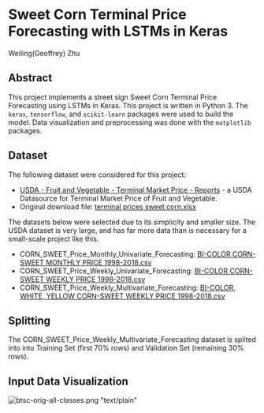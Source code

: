 # Sweet Corn Terminal Price Forecasting with LSTMs in Keras
Weiling(Geoffrey) Zhu

## Abstract
This project implements a street sign Sweet Corn Terminal Price Forecasting using LSTMs in Keras. This project is written in Python 3. The `keras`, `tensorflow`, and `scikit-learn` packages were used to build the model. Data visualization and preprocessing was done with the `matplotlib` packages.

## Dataset

The following dataset were considered for this project:

- [USDA - Fruit and Vegetable - Terminal Market Price - Reports](https://marketnews.usda.gov/mnp/fv-report?commAbr=CORN&rowDisplayMax=25&startIndex=1&repType=termPriceWeekly&reportConfig=true&reportConfig=true&reportConfig=true&reportConfig=true&reportConfig=true&reportConfig=true&reportConfig=true&reportConfig=true&reportConfig=true&reportConfig=true&reportConfig=true&reportConfig=true&reportConfig=true&reportConfig=true&reportConfig=true&repTypeChanger=termPriceWeekly&type=termPrice&locChoose=commodity&locAbrfrom=HX&locAbrlength=1&locAbr=&commodityClass=allcommodity&y=15&y=15&y=11&y=11&y=13&y=15&y=14&y=8&y=0&y=9&y=9&y=11&y=7&y=8&y=12&x=32&x=28&x=27&x=52&x=36&x=40&x=40&x=24&x=34&x=50&x=28&x=52&x=25&x=23&x=43&locAbrPass=ALL%7C%7C&refine=false&step3date=true&repDate=01%2F07%2F2017&endDate=12%2F29%2F2018&organic=&environment=&_environment=1&Run=Run) - a USDA Datasource for Terminal Market Price of Fruit and Vegetable.
- Original download file: [terminal prices sweet corn.xlsx](https://github.com/Geoffrey-Z/Multivariate-Time-Series-Forecasting-with-LSTMs-in-Keras-for-CORN-SWEET-Terminal-Market-Price/blob/master/terminal%20prices%20sweet%20corn.xlsx)

The datasets below were selected due to its simplicity and smaller size. The USDA dataset is very large, and has far more data than is necessary for a small-scale project like this.
- CORN_SWEET_Price_Monthly_Univariate_Forecasting: [BI-COLOR CORN-SWEET MONTHLY PRICE 1998-2018.csv](https://github.com/Geoffrey-Z/Multivariate-Time-Series-Forecasting-with-LSTMs-in-Keras-for-CORN-SWEET-Terminal-Market-Price/blob/master/BI-COLOR%20CORN-SWEET%20MONTHLY%20PRICE%201998-2018.csv)
- CORN_SWEET_Price_Weekly_Univariate_Forecasting: [BI-COLOR CORN-SWEET WEEKLY PRICE 1998-2018.csv](https://github.com/Geoffrey-Z/Multivariate-Time-Series-Forecasting-with-LSTMs-in-Keras-for-CORN-SWEET-Terminal-Market-Price/blob/master/BI-COLOR%20CORN-SWEET%20WEEKLY%20PRICE%201998-2018.csv)
- CORN_SWEET_Price_Weekly_Multivariate_Forecasting: [BI-COLOR, WHITE, YELLOW CORN-SWEET WEEKLY PRICE 1998-2018.csv](https://github.com/Geoffrey-Z/Multivariate-Time-Series-Forecasting-with-LSTMs-in-Keras-for-CORN-SWEET-Terminal-Market-Price/blob/master/BI-COLOR%2C%20WHITE%2C%20YELLOW%20CORN-SWEET%20WEEKLY%20PRICE%201998-2018.csv)

## Splitting

The CORN_SWEET_Price_Weekly_Multivariate_Forecasting dataset is splited into  into Training Set (first 70% rows) and Validation Set (remaining 30% rows).

## Input Data Visualization

![btsc-orig-all-classes.png](iVBORw0KGgoAAAANSUhEUgAAAXQAAAD8CAYAAABn919SAAAABHNCSVQICAgIfAhkiAAAAAlwSFlz\nAAALEgAACxIB0t1+/AAAADl0RVh0U29mdHdhcmUAbWF0cGxvdGxpYiB2ZXJzaW9uIDMuMC4zLCBo\ndHRwOi8vbWF0cGxvdGxpYi5vcmcvnQurowAAIABJREFUeJzsXXd4HMXdfue6em+WbMu9V2zADYMx\nmGI6wZSPAIEQEkggJBCbagLEkIQeeoAQQnEA07HBFfde5S7bklUsq5fT9bv5/tidvdm9vbs92arZ\n93n06G5vy2x75zfvrwyhlEKHDh06dHR/GDq7ATp06NCh4/RAJ3QdOnTo6CHQCV2HDh06egh0Qteh\nQ4eOHgKd0HXo0KGjh0AndB06dOjoIdAJXYcOHTp6CDQTOiHESAjZQQj5VvzejxCyiRBSTAhZSAix\ntF8zdejQoUNHNMRiod8LYD/3/VkAL1BKBwJoAHD76WyYDh06dOiIDURLpighpADA+wCeBnA/gMsA\n1ADIpZT6CCGTAMynlM6KtJ/MzExaWFh4yo3WoUOHjv8lbNu2rZZSmhVtPZPG/b0I4EEASeL3DACN\nlFKf+L0cQH60nRQWFmLr1q0aD6lDhw4dOgCAEFKqZb2okgshZDaAakrptjY25E5CyFZCyNaampq2\n7EKHDh06ZNhSUo8DVc2d3YwuBy0W+hQAlxNCLgFgA5AM4CUAqYQQk2ilFwCoUNuYUvoWgLcAYMKE\nCXolMB06dJwyfvbGBgBAyTOXdnJLuhaiWuiU0nmU0gJKaSGA6wGsoJTeBGAlgGvF1W4B8FW7tVKH\njm6MHccbcKy2tbOb0SNRVu/o7CZ0KZxKHPqfANxPCCmGoKm/c3qapENHz8JVr63HeX9f1dnN6JGo\naHR2dhO6FLQ6RQEAlNJVAFaJn48COPP0N0mHDh06tMHtC3R2E7oU9ExRHTp0dFt4dEKXQSd0HTp0\ndFu4ff7ObkKXgk7oOnS0I7z+2CzI6hYXlu8/2U6t6Xlwe3ULnYdO6Dp0tCNc3tgsyHs+3IHb39+K\nJqe3nVrUs6Br6HLohK5DRzvC6YmN0O1uIfm6uLqlPZrT4+DRJRcZdELXoaMd4YzRQs9NsQEAqprc\n7dGcHgfdQpdDJ3QdOtoRsRJ6sk2IJG5weNqjOT0CfEHB9iT0b3dX4pf/3hrzKKszoRO6Dh0a4fL6\nY9bEYyWD5DgzAKC+VSf0cAhwBUTaM2zxhaWHsHTfSRzuRvKXTug6OhR1djcauilZzfj7Koye/2NM\n28RqoRsIAQBsOlYX03b/S/AFgiTu11D+u63wiz1HTUv3kb90QtfRoTjjqWUY9+TSzm5Gm1DZ5IIn\nxjDEWC10RlZHa/TaL+Hg8wdJPBBoP0JPSxAmYavWCV2Hjp4Djy+Ay15Z26ZtY7XQWX+hhy2Gh48j\ncV87Enqc2QgAaHX7oqwZHmvWrMGQIUNOV5OiQid0HTqioMHhwZ6KpjZt++iXRTGt7xctdIfHH3NS\n0v8K/ByJ+9uR0Jn85fW3/RjTpk3DwYMHT1eTokIndB06ouBUHG8NDsHSFrkhKniLU7fS1cF3dO1J\n6Oye+drYsfp8bbfs2wqd0HXoiIJTqReSmWgFELT2ooHXhE9lqN+TsausUfrcnpJLQHS4KkdKhYWF\nWLBgAYYPH460tDTcdtttcLlcWLVqFfILCjB49l3IyMrGbbfdhlWrVqGgoEDatqysDFdffTWysrKQ\nkZGBe+65R/rt3XffxbBhw5CWloZZs2ahtFTTrHMy6ISuo1OgZXLyrgJlrLPWtlNKpXhyf4BqcuDx\nBOXS65SoosYuOCkNpH2dosz696oc48MPP8QPP/yAI0eO4NChQ3jqqacAACerqnCythYT5n6Mt956\nC4BwHw9UNcPv92P27Nno27cvSkpKUFFRgeuvvx4A8NVXX+Evf/kLFi1ahJqaGkybNg033HBDzG3W\nCV1Hh2F3edCyijVapDPBCP3MwnTZdy3b+QMUCRbBueYNRN/OLyP07pPQ0pFgBbniLaZ2tdAlQle5\n3/fccw969+6N9PR0PPzww/j4448BAIQYkDr1JhyscSEuLg4A0Ojw4KIX12Dz5s2orKzE3/72NyQk\nJMBms2Hq1KkAgDfeeAPz5s3DsGHDYDKZ8NBDD2Hnzp0xW+k6oevoMDz34yHpc3dK2WYaenKckMWp\nte0OMWQxNV4If9PiXOMJas5bG1Br7z4hcx0Fdv3jLEZJFmkPsHuh5pzu3bu39Llv376orKwEACSn\npYOYhPtd1eSSbVNWVoa+ffvCZAqdV6i0tBT33nsvUlNTkZqaivT0dFBKUVGhOlVzWOiErqPD0Mg5\n+bqT9ckIJMEqvIhanaRMA0+NF7I/HZ7omnhAIblMeGpZu8oK3RHs+sdbjB1joasco6ysTPp8/Phx\n9OrVS/jC+UoOVDXL5Lns3F44fvy4qrO0d+/eePPNN9HY2Cj9OZ1OTJ48OaY264Suo8Pg5ki8O9Wx\nDhKIQOharUJmoSeI2/3hv7uibuMLUJgMcgdqXRfOrKWUYv2R2jZHgsSKPeVNeGGZMNIzGw1SmGd7\ngCUwqUkur776KsrLy1FfX4+nn34ac+bMEX7gHg2nxy/rcDL6jUBeXh7mzp2L1tZWuFwurFu3DgBw\n1113YcGCBdi7dy8AoKmpCZ9++mnMbdYJXUenoDvNNMNbhID2yAomlxhFgl5zuDbqNv4AlY7DYO/C\n0S4/7K3CjW9vwr83xKb1ttUp/p+NweOYDKRdwxbZvtXu94033ogLL7wQ/fv3x4ABA/DII48AkPE5\nXD6/5Cu6/4LBGNU7Dd988w2Ki4vRp08fFBQUYOHChQCAq666Cn/6059w/fXXIzk5GSNHjsTixYtj\nbnNMk0Tr0HEq8HfTCA4mDzGi9WtMNNlwpA5GA8HwXsnYcFRbbRZ/gEodAENzF45HL662AwD2nWiO\nabt+877HNeML8Nx1Y2LaLkWUrwAhFLQ9CZ05sdUc+BMnTsS8efNky84991w8/8V6zP9mHwDA6Qlg\nyqSpKLj7famMQJ8+ffDll1+qHu/mm2/GzTfffEpt1i10HR0Giyn4uHUnDb1V1L5TxEqIWgpCbSmp\nxz9WFsMfoLCatL9mLW4vBuck4TfnDsCLc8YKy1xd10JnHXMs9/OLHeUAgM+3l2NLSX1Mxa94/4XJ\n2DEWuprkEg68Ne/0+iVp0RbDM3Aq0AldR4eBJ7buFOXCCFUidA267frioEWuPczRj6KKZhACPHjR\nUAzOSRKP33UtdFarJpZOZ+k+Yc5UAwF+9sYGTHx6meZt+Y7DQEi7OkWZhh7LMXyKsFPWXpvZGG6T\n0wqd0HV0GJzeAHKShczJbmWhu30wGYgU5aLlBc9KEs5zcE4issXPFmPk180ukuLZ/TMAADazsH5X\n7vxcEqFr73TSRfmhf1Zim4/37DWjImroDa0e3P6vLag7hbBPtu8VB6ox6vEfJF9GSUkJZs6cqboN\n7xx2evzSCEYndB09Di6vH2liTHZ30tDtbh8SbSZJ29YyzGfE88mdk3D71H4AgJnDsyNuw6zdXqlC\nQopVJIGu7EBui4Xe0CqQ/4lGZ8zHc3kDGJyTiDkT+8AYgdA/2FiK5Qeq8d66Etny0rpW/HXJgZiz\ndlvcPhw6GX2iC5ZrEG8xwun1S9eHdc7tDZ3QdXQYnB6/FJPdUSTl9QdOOaTO7vYhwWKSwgm1ELqU\n/GI2wmQ0YESv5Kjx66wTYGVbmUWvNe6dUoqS2o6po77iwEmU1TukNscyZR6bjam1DVO7uXx+ydqN\nROiMjA1EuC5Lik7A4wvgno924LVVR3BUw3VSSmsOd/T2+gMUBiL4i3z+gC656GgbAgGKrSX1nd2M\niHB6/UiNk1vo7V3T5bb3tuCil9ZI3x//qgg/7K2KaR92lw9JnIWuRXJhHRbzG1hNhqjSidMT7AQA\nwBqj5LLxaD3O/fsqLNxyXNP6Snyxo1xyWEZCIEDxi39txVWvrZcm8Ki1ezTLaKcyX6rTIyf0cPeC\nPVcGA8HW0gbc9Z/teOKbvdKxlVmcalDuW0timDcQgMlogMlggMdPQzrp9kZUQieE9CaErCSE7COE\n7CWE3CsuTyeELCWEHBb/p7V/czsOLy07jFUHqzu7GZrx+k9HcO0bG7BRY3hcZ8Dp9SMtIZg1ufJg\nNYY8ugTPLz0UZcu2gVKKtcW1KK62S1bu+xtK8asPtoXdprrFhUe/LMIHG0ulbVo9PiRYQyWXR78s\nwj9WHFbdj9sXgMVogEHcxmIyhE2mopSCUioNz+Mscgs9HKGvPFCNEY8tkfTrulZBL15cVIUf91Zh\nf4yhhL9fuAu/Xxg9+YmRYq3dLZvAQwtJAurzpWrNhnX5AhKhW4yGsDXj2T0yEoJaMYrm023l0j08\n2Ry9rUrrv8XlA6U0YlSOz09hNhBYjESw0H1MQ+86kosPwB8opcMBnA3gbkLIcABzASynlA4CsFz8\n3mPwwrJDuPW9Ld1mkoEicQKGrlr7wx+g8PgCUl2Tp77bj9ve2wKPL4CXl6uTYqR9XfXaOvzfPzdF\nXO8YN6xu1GgV/vmbffhgYyke/bIIH24SkljsLh8SVQj9g42l+PuP6p2R2xuQRfVYTcawMtNN/9yE\nS15ey+mtooVuikzor/90BK0eP3aK5WRZh+H1B3DnB9twy7ubNZ2zElf8I/LsTL8XM14tRgOc3oDU\n8Tz4+W5sK22IuK0/IFSgTFAkT7kiSHA8sbq9fikE0GY2hh0V+DkLnZG3xxeQIlciHY/Bp8g3aHB4\n8N66Ekx8ehmO1tjDttVoIDAZDfAFgha61dRFLHRK6QlK6XbxcwuA/QDyAVwB4H1xtfcBXNlejexo\n8PNAbjkWm4zR6vbFPI/k6QB76TvqwYkV7MFmoX88lJmRkVBa14oBD32PHccbsbY4cubluiPB0Qqb\naCJ6O4PkeUK0OFtEp6jJILwumpyiPr8kmQDhJZeGVg/WH6nD/hPNkqXNrDlCCCwmAzy+AAIBGmLZ\nFqQJztN9lc249b3NktNunRgy2da5MHeVN4X1OzQ5vFh9qAYAMLogBS6PH/2zEgAAm4/V49Yoncie\niiZ4/RQT+6XLlod7Z1YfqsGAh77HwSrh3FzeoORiNRtwpKYVl7y0RuqwD51swf4TzZLFbzQQVDUH\nr0OF6IjV4pT3KTT0RocXq8RzL6lT1+D/tb4EzS4fTEYCb1fX0AkhhQDGAdgEIIdSekL8qQpAzmlt\nWSeCDV0BIN4aWzLt2D//iBnPrTrNLYoOJg+YjBqnxulgMOszwWKUJRgBQCwtjkVG4CdCqG/1xJyE\nwsLUWt0+JFpMYFGHmjR0b0DWuVrNRlXn5smW4ND/mDgxdEaCNbid0QC3z49/rj2K8U8uRSUXGcI6\nxxeWHcKqgzV4c/XRGM5ODuW1qWxUlyT4dyNOjOTol5kgLVPeWyU2iJ3sFWN7yZaHm3t1s2hQfbat\nTFqPdXjs+u470Sx1Yhe+sBoXv7RGmpvV6wuoyiuMaN9efRQXPP9TyO+BAIXyNjc4PGBJvNEG7maD\nQUHoXUdyAQAQQhIBfA7gPkqp7K2iggdC9SknhNxJCNlKCNlaU1NzSo3tKPCWkCEGtqGUwuunkmXX\nkWBkEUtWW0eCWWA2szHEQUS0zs/WxmMCwsuoTT6TzxgUCFDU2T3ISLTAKFno8v2oDfvdGi30envw\nWTtUbQchQEaiJbidWdhu+X7Bn8NS7eXHP/V7rrT+eeLmwY90WOJMKp+OH+WFOVpjR06yFecOlodw\nPv3dftUOL94qPCusg3F5A9Lzw5Pk+iPy0ZrHL9wTl8+P6pbQ95EVinv6+/04XG2H1x/A418VYU+5\nIF2qZQM3OrzcPKOhbWWO2Nmj82AyEvj8tGvGoRNCzBDI/ENK6SJx8UlCSJ74ex4AVQ8ipfQtSukE\nSumErKys09HmdgWlwgvMEMsEsXwo1AOf7jqluShjRYtoTXZGEsqXOypw/8KdEddxcQ4/pX4aC5Tv\nWSSr2+0LIFMkx3+sKA4bXXGgqlkasseJlRENRNDOGxwe+AIU2UlWLmwRsoQVJgcoj81b6BaTQVVD\nv5HzAxw+2YL0eAvMXAKSzWyE0+NHkk0gzZ+/uxmXvSJo3LFIe6V1raqOx/pWD6b9dQXeWXtMtrzR\n4cWnW8uwSeFkb3IK1ykjwSLFWfNkxR+jqKIJhXO/w4GqoP1X1exCbrINaQkWrPrjuXjqypEABEfu\nZ9uECBuHx4drXl+PDzeVSvHtrIPhJRf+uB9uOi5tL+xDuDZ2lw92l096DhhcvgBONAVHOyW1rXh/\nQykuE/0Has9Vo9MjEbpdJe6eHXNUfgrMRgO8ooZuMhDZPW1PaIlyIQDeAbCfUvo899PXAG4RP98C\n4KvT37yOx9zP9+C2f22RvsfiFN1XGXxwP91WjpVtiJKpanKhvMER83YNooXVGYR+38KdWLRDvRC/\n2+eHw+MLRnCYjSEyViz2udJyipSh6PEHkJ1kAyAMy//0+R7V9S56cQ2ufm09AMDh9mF4XjJG5qdg\n+YFqnBT115xkm+QU3VpSjzOeCqarV6okyAiErrDQo1jSxdV2KcOUIclmRovLB54P9lQ04WiNHZ9s\nKYMWfLOrEtP/tgo/iin3PBZuKUNZvRNv/HREtvzlFYfxwGe7MeetjQCA33y4Dc8sPoDjdcKzOTA7\nEc1OH1xev2zEFaAUO443YP7Xe/HNbmHSBza6AICaFjeyk4V7UpiZgMKMoFzDwgL3n2jBttIGPP/j\nIena1rd6QCkVrqvCaczwxDd7pc+ss6tr9cDh8SM3xSZbd/2RWkxasEL6XqZ459RktYZWr3QfmsXn\nbl9ls2SssGXJcWaYjQReXwAub6DDrHNAm4U+BcDNAGYQQnaKf5cAeAbABYSQwwBmit+7BD7dWiZZ\nUPf/dyd+H8V65LFwq/wliYXQlevev3BnTFY6pRRnL1iOqc+u1LwNQ6OTEXrHOmR5nXr2K2tCnGlX\n/GMdhj/2g/SCxZmNIU5QrYrLkqIqrDool+0aIzg7PT4/ErnO47BKph8bJrPRFcsK3S0OvXeJ0+Zl\nc4SuDA0Np9GGRrnIr43SCvQFqER2DEk2E1pc3hBZZcZzct13ZH5ySBvY+S3aLliuZfVB0npp2WE8\n9+NB6blhmDxAKDuw43ijbPn3e6rwxk9HcKjajrR4M4b3SkZ5gwNeP5VKIrBzuuq19fjX+hJppMvX\nd2/1+JDErR9nCV4jVme+VHQ4GgwEX+0UOoU6u0cahbLnRzni4PfLkpbq7CKhK66rclRVVh/slO1u\nn1RRk/cJ8JFSzU4vXF4/Lnl5DYY+ugRef0B6FpNtZpgMBvgCATERquPSfbREuayllBJK6WhK6Vjx\n73tKaR2l9HxK6SBK6UxKabtntby6shhXvrouYuZfWb0DD3y2G7/9eAcAYNH2CnwRxnqMBFZ/Qxm6\nFAlKQm/1+PFlDMfefjwY8nXzO5uwrVT7JWXtjHXiiB3HGzDx6WXYW9kU03YMV7y6TvpcVNEc4j84\nIL44UkieJZTQoznSGO76zzbZsBqQz4KkhMcXkO1bTXJRkqzdLRDOHy8cDCAY5ZSTbJUIvUVRn1wt\nmsTtk1tmVpMBHn9ARkLMIv3NuQOkZZkJcmkg2WZCi8sXNezyohG5qssPVLVgpdgJ8uf/wrJDeGVF\ncUjs+Du3TAzZh6zNbh+S48zITLRKTsO+GfF4YY5QBreZkyLYdeHLATs9fti4+89fo/IGJw5WtUhx\n3kaup693eLBT7GSG5wmdl03xHPH3wSHeowaHB60eH7KS5ISuLFF8nOvsrn19PZYfEEYzfCfR4PBK\nskqzyyd7dj7cWIotJcFnRYhyoXB5/B0aedZtMkWLq1vwtx8OYmdZo0QSamCRCaV18iFUrJbrrVMK\nAcQ2mbFHhfy1TAzMUNMSfOHWHK7FvEXqEoEamHUTq+Ty0abjqGlxY3uU+GEA+N3HO/Bfbpj/yJeh\n7Zu3aA8K534XkgHKZ8xZFA+4ljYfCRP3e+Wr68Imenj9FGYjQZLNJLYh9DhKhyaz0GePFqIwtomd\nbFaSVSIf5fHU6pi4lRa6aKXxzxMjhzxODohTkFSyzYx9J5qxqzxyh5uXEoetj4QWjLqdkw/r7J6Q\njqGqyYXRBSlhjw8ApRzZOcXz4jXpwowEXDWuAPMuHirbrlocuRiInNB5iYb//O8NpZj14mpJ/qgS\ntx+amwRKg3kF+WK45ln9MmTH42US5uR1ev1wePzSfLAMymeBH70cqGrB/WKsPaurw/bFRh3F1XaM\nf3Kp9Fuj04vHvhIkn+wkG8xGA+pa3WGlyPZCtyF0Xv87dLIlbMr4W2LolnI4++FGbenQvdPjMDA7\nETOHCVGYv/pgm0xWiAS1kQNrxrri2qjZaU6vnBhyU+LCrCkHpcEQq1g6ruJqO346xKy36HHaX++q\nxIOf75bO8z8q15TFhpc3yHXlZqdwbnFmo0R0954/CDec2UeTLLWtJHyH8/WuStXlzEJ/+qpRIb85\nPD5sKakPCZdrdQtZoXmpNhAiGAbpCRZYTUakimGCSgJvVtHxPZzWCwQtPX5bNudoks0cTPdXdHaz\nx+Spn7QCZpMBmYlWaXj/6OzhAIBKzgJfc7gGY/+8FEuKgqUPyhucKMxIwPZHL8Die6ep7puPrNlV\n1gSryYjMxKDW3zstHgBk0S5AUIpiHTalFA6vXzZCY4lmPNYVyyWtgdmJ4rkIzxSb0u+MvmlY8Yfp\nqm1mElqLywePLyBtA8g7UIayBvVCYb3T5e8gi2NfW1wr45jD3DXKS7XBbCSSjFPRhiJkbUW3IfRD\nVS3ITrKCEMGj3W/e96qFiJi80qqou2DWOKxvdftxdv90me637kj0qcMAdb39/fUlqGh04qZ/bsJD\nUSxuhyJqIdGqbajGW7haLXSPL4CZz/8kDVNjmWTgwc92oynKLDq8xQNACh2LsxiRLEZspCdYkJlo\ngccfiFrTJVycMgApU1IJjz8Ai8mIy8f0wq+m95f9Nm/RHvzsjQ2ybFJAIIAkqwlWkxE54jCdyW/x\nFqNqGKvajEJKDT1Z7Ax48mf3O95ixDVn5AOALNQRAGYM1ZbewbI1WTSMMqoDCJI7X+ulotGJ/lkJ\nSE+wYJgoZXxw+5my7fhokKpmFyxi5xE8N4EsLxyei0HZiXjnlgkAgkaC3S38d/sCoFQus6QnhLZT\neU/6ZggdBgtd5EcR0UrwMkud70R4q5sh3AhwYmG6eBzBeRvuud9T3oQ4sxG3T+0nRLhwo/Wrx+VH\nbOPpRLcgdEopyhucyEuNQ0aCVUovPqji5GIhcTkKJ8ijXxbhqW/3RT2WXbTQ+DAjRkDRoBbiSCmV\n0oSj9dTKMDSDRm8hLxto1dCP1sof4EiECchHH4t2VERN179RkZbPhs82s1Ea4vfNiIfFaACl0cND\nle3jh/fhal57fMG09HSFJcj8FUdrguTh9Qfg9gUkRyrroNn9J4SEJJtYjAaZbgwI97zR6ZUsen4f\nKw8EIz6YhZ5gNcFiVI/cAICv75mCJfdNw4yh4cvvMgPk7Z9PwKWj8jB5QGbYdVcqHMsjeqXIvk8b\nlIVP75qE2aOF0YHyubWaDLL3i+URpCVYsPT+6ThnsDw8mflVmE6tzEN49ppRUp18NfRJFwidlduN\nJbOYId5iwt+uHY1bJvWVJDgAWHD1KAzNTZJGiQ/MGiLbLj3Bgr1PzMKTV4yUll00Ihfj+qRK35Ns\nJtSJdW1YDgELa8xPjYt5mr1TQbcg9HfWHsPW0gb4AwGkJwRfEqXDklIq6Whq0Q//VMTaKuHxBeDx\nBZBokRO61igMpYV+89l9UdfqQatYdlPpiFFCaaFHW19tO62SywlFJuChky1YphLWxqAk3D1i7Ri1\nVH4G3pl2vN4Jo4EgyWrC9Wf2xre/nYpzh2TLtOXXVx3BmsPqyWdKrftX04OOxHCRLm5fABZTkGx4\nsOEwPxcmk0MSxRe+TrTuzuofTFNXRiwMyU2SRiP95n2HwrnfYfvxRjg8fmRzJMXO86nv9ktEzlvo\n7FarOYhHF6RiaG4yXrtpPDY/fL7qubI09bG9U/HqTeORlWTF/RcMxid3no2SZy7FJaPUnaYAMHVg\nKPlPLEzHb84dCCD0WREIPTwBK2Ouy+udaHZ5ceELqwEACYqR55yJfTBXob/z2ae905mF7oTZGBrT\nvf3RC2QkrYYEqxE/m9AbT1wxUupQ+mcm4IYz+8gsfuXIxihObJLGGQT9sxLwxW+mSMZjarxZiqph\n78P8y0dgxtBsLP/D9HZLnFNDtyB0pvMmWOQXVhmDXNPihtsXQFq8GXWtblVyiyQtyCwm7sVqjTLr\nOqUUgQANIfTMRCsaHV7UiBZkNItbSej8/g6fbMEv/71VNZmEt161hkmyWPu3bj4DGQkW7C5vwh3/\n3hq2iL9yvyzT7oLh4SUBPtFq9aEaoVa0gcBqMmJkvmAVMgv68lfW4tklB3DzO5sRCFDZMB8QnFhm\nsazB+aKluuuxC3Fmv3TsO9EstW9vZZMU/+/w+BAvaqdKC52B15NZKFuiIk7+tzMGSZ+L5s/Cu7dO\nkL5PG5SJ6hY3Gh0eKenpF+K15a3YUflBK5iFQjJZMMFqkowGY4RnxGY2SnH1TAJgUHPI/+78QdLs\nR2qjTKOB4L6Zg1QdoUBQ2mD3gnU6VpMRhBC8OGcsPv7l2arb8qex/0SzrFCYmm5+1bgC/Pj7c6Tv\n/TlC7yvGqlc2uVRHcukJFtwldvCf/3qStJzvfPlRAZN82BR/vEGQEidvGxv58P4BFqbJjIRUbhtG\n6MN7JePdWyd2aAw60E0InYUpvXzDOBnpKZ1Ry8QEhguG54BS+byODOH0ViAYIZNoNSGNu4HVzW74\nIui8t763BTOeWwWvn0oPTkqcWbLsfhBJI5LB/eZPodYpT963v78VS/edxL4TTSiutuNHrqY3v15p\nnSNq3Wb+ug3ITpSiBgDggc92h5D3f7eUhaRWM3101ohc3H/BYNXj7C6P7kxmES+M/BMsRny75wQm\nLViBtYeDx2QJLGv/dB5evWk8AGEG+EGiw+z7PUJZoYe/KMJt723B3somODx+yXJTWugMfMr7z98V\nZCI2xH/6qpE4u3+6rHM3GQ3lQah7AAAgAElEQVSYMTQHz/1sDO6Y2g9n9BWqRp/391XSOkxnzeZC\n5ZJsZmx+SLCuD58U5C42YUK8xShZcVrKzWyYNwNf3zMVH95xFqYMFAg7WkeulCABYPn903HfTPV7\nBwRJkGnX7Dlh1+PKcfmYNCBDddteokP/guE5aHH7ZHHt4SRMRrCAQIhS25PCjwYYfnPuAGx9ZKZM\nPuqXGdTX4zmnKCNZ9kyM6y3IJ//+xZkhcg5bl9f6WYfPSJ5/ryONWDsC3YLQ7W4hdTcn2YbHLhsu\nJT8oow3KGxwwGgh+IU75tVAlk46P9VZCbjERrPzjuUhPsGDZ/pMY+PBivLKiWHW7nw7VoKTOgfpW\nD8xGgo/uOAtL7psmOZkOVwuWX7ih18GqFixYfAB7K+WFp/jOi4Ul1rR4cOnLa3DnB9skLzsvR2wu\nqccNb0cuK7u7LBgCl5tsk2U67iprxI/7gp0FpRQPfr4bv/5wOwDg7vMES4jpqjazAVePV3f6KDMo\nldoqEKoZO7x+qUjVD3urQClFaV2rlPJdkBYvs3oev2wErCYDPt4sOPqYg5JFviRxDtho8PopXpwz\nFmeKlQBvOqsvPrlzkuq615xRgEdmD8dYkQzUooSUskRKPIuSEdaVnjeLSRrqVzVFj4jIS4lDotWE\nKQMz8djsEeiVYsO5QyKX1VCL7EhXcZzyYIRe0ehEPOfM1jJZwwe3n4lrxhfgznP6h/ymRUoc30fo\nKJNtJpg4ieUXU/qprk8IQWaiVTZv622TC6XPfPgwi1xh1vfTV43Cl3dPwTmDs0LknGDdmGDJCkbo\n8WbhP3/v+cJqnYFuQ+jsIk4sTMdHvzxbSrjg0ej0Ii3ejKG5ychPjZMccQxjClKwrbQBn2w+LhXh\nYThY1YK//yDUtmYaX7/MBFw9Lh8lYkw7q48NCEP1BYv3y6z2ozV2WEwGTB6YibyUOCTbTEi0mqT0\n8XCjaVZJTolNx+rx6JdFQptEC+NEk1OKZGHarVKqUYZZvrqyGPf/N5gtu7a4FmYjwd4nZiHBakKt\nGFvLSKWaKzdao3A4DsxOxE1n9ZE6E6vJKLN+eLDzHpmfjMcvG473bwtNWuGzDM8dkgVKgapmgdR2\nljWi37zvMf1vq/DJljLV4avFZMClo/Oka8GqTbIqfcm2UMnljqn9cOvkQimU8OFLhgEQXt4rx+XH\npHlmJFrx4R1nSd9ZJw6EWsVWk1Bp0i5a5iyUM95qlMJkpw2Krd7RkNwkrJ93vizqRA15KpEdSVEq\niSbZTJLM5fD4pbT/KYPCO1wZ+mcl4rnrxkija0BwJg7NTQqb1QoEpZZJAzIw7+KhWPSbKbLfH7ts\neMTj8sXB+GeL9xNMH5yFnGQrZgwTpLs4i1HqmEcVyB3EvBzFchPYJC0ssYkfofKj3c5A9yB0l09y\nVDEk2cwhkkujwyPpc/2zEmTyysDsRIzrk4bNx+oxd9EeqQgPw7NLDmDZfsEpyGuoIzntkx9O3fWf\nbXjzp6OyrMHj9Q6pZjbArIYgkYQrIxCpbvUHG0vh8vqlYS7fET357T4EAjRqhMrffjiIRduDCQ77\nTjRjUHaS7IEHgPVzBUlga2m91FHx5A4IDq+h3EtqMxtChqmMKFgc8q+nD8RtU/qpEiVvOTLL+OPN\nQgfHHK8MyvRtfnl1ixuBAJXkDjbEZ88Dn1jy4EVDMf/yERiUkygd97czBuKFOWNV9x8NPJk+NjtI\nOMrrCwjXhoXxlda1Ii/FBqvJiP5ZiTj6l0swM4JP4lSgZqFH67gMBoI8UTqZ1D9DqkM5NDcp/EYK\n8Nfg8rG9sOS+c8IaAADwya/OxrL7z4HNbMSvpg+QYtDXPHgelt1/Ttjt1BBvMeLoXy7B0b9cIrO8\nR/RKwaaHZuK8IaFRQ4lWE+45b6D0nR+NPDJ7GN68+Qyp042TyvgG961LLhpw7RkFuG2yfKiVpGKh\n19k9UqjYNM6KeOn6sVj0m8myjDgAKJz7nVTUyhimZ798TLBus5r2x8sXtXZPSMfD3+BjNa2qVdyU\nMdtKHK93SPr+ak5XXn6gGkv2VkmSC29x/WtdaESP0+NHIECxq6xR5qR76fqxuGNqP6nT+H5PFd4V\nZ0tXRpBYjAYpLhsQrE6b2Yh/3DhOOv69MwchyWbCSbGjio8QT89bNJeN7hV2PSDUemLonR4PX4Bi\nf1VzSHvHiNsQQvDIpcPwwKwh0nm+9fMJeGDWEIzolYw/XDgEF40MHwkSCazTTk+w4Oz+6RHXTbCa\npJC2IzV2DODiqKOVnj0VsMkwbjqrD4BQp2o4vHfbRDwwawg++uVZeGHOWAzNTZLiwrWCHZMfvYRD\ndpINA7NDO4ze6fGqyyMh3mKEwUBivq5/nDVEKpLGjwqTbGbMGpErdQ7D84RnKyXOjHiLEYUxXpf2\nQGyzN3QSLh4Vmi2XHGfG3oomUEolS6Os3iF59VnPztZNtpklB874PqnYLlpw20obMHN4joxoeQud\nfxjY7DHL9wfD+/7vHblerQyfSuGG+q0ePyobnVIYViBAsbW0AUWVzeibER9SroDhjve3SjG8yinm\nfvPhdjxyqSAZmE0GQPz5ix0V+HHfSVmWX2WTEz6/YMXyM8ZcMTYfV4yV6+DvrTuG26f2CyneZDYZ\n5PHVouU7e3QvLPj+AFrcPgzISkSS1YSTYvxxQgSLjLduc5Jt+PW5A/D6Knnlv00PnY83fjqCX6no\nsUDQaX7py/JR199/NkZW7OqOafLtMxOtuJuzxtqKjEQrnvvZGEwbnAlCCLY8PFPyeSiRZDNh3ZE6\nFFU04UhNK64J43843Yi3mLD3iVmItxhx25RCJFq1WZIDshKla3TB8JyIUU3h8OQVI/G78wepOmbb\nE2ojJK1gty9SnaF7ZgzEGX3TMHlgJrY9coHm8Ob2RLew0NVwdr90VDa50G/e93h91RG4vH5UNrmk\nEKesxODDYxMjKfJS4nBswSX4+M5gqFVJXSsopTJ5RlnClKVEl9S2YvAjiyUHoRqSFFZ8qmII9tR3\n+yQ545MtZbjuzQ3w+AK4UHxRhuYm4aXrx2IE5+VnZM6HchVwlu0L4iTLf7hwMJJtJlwzvgC7ypuw\n/kidTM6paHDinbVCaYSJhepzerMOqbzBifpWT4jFm5tsk72YfBjpKzeOwxl90zChMA05KTbJh6GM\nO1ZizYPn4aXrx8JiMkgRJuxc/3btaOQk2/D4ZSNCKhEyFGbKrU0mzVx7RkHE455OXHNGgRTVkpVk\nDUteqfFm1LS4MfuVtbC7fRiQHTnT8XSCOfsHZieFlJNtTxgMpEPJ/Jrxwn3PiOL0jQQWGhupUzAa\nCKaKSkCcxdjhIYpq6LaEfoM4jAME/fvb3ULYWmGmQAg8KfPxqIQIcdDf/W4qAIG4Xl1ZLIWvZSRY\nQm7MsLxkXDm2l6wuRoHC+cEIOFlhoQ8R9UZGlD/sPYl/rS8BAKzi6qVPLEzHG/93Bv79izNxxdh8\nmTMJAG6dXChl7gHAh3echWMLLoHZSNDq8cNsJLjxzD7YPX8WJoQh66M1dvx3q1CtkBGnEkt/Px2/\nO3+QtP6BqmbZhBR90uNlVjV/rcb3ScPnv56MJJsZ+ZwTLpKFDgjDaTZCyBCjUWYOz8HRv1yCn03o\nHXFbQC5rDcpOxFf3TEHJM5dG3a4zwJyfDOH8Ajrajr9dOxprHjxP0v/bgievHIl1c2eE5CR0dXRb\nQs9LiZNpeX/8VKiOxgrm872zWr2HEb1SMCwvGUdq7FIG6YCsBNWKdUBo0SRlCN4QMYZWGdLFvOe8\nU+aJb/bh8MkWSfYBgNwUGy4amStZocwyYFEGY3unIoMj0twUGwghuEzU+L3+oPQ0piCYlszjM7Eu\n9l+vHR3WIZabYpNqT7y47DB2lzdheK9kLLv/HLx18xkhSVfhUJAWvDeRNHQlZg7LwVNXjsT9Fwxu\nk6a8+N5pHT60jwW3TCrE2z8PJiZNjxJuqCN2GAxEkjXbCovJIDNKugu6V/ejgNrrzgidJ9Bwnudx\nfVLx0aZgoSKWAacGFqHyjxvHoaHVg+sm9sbs0XlwevwYlZ+CsgYHFu2oCCH68X3SMCwvGQ9fMkym\nt18gpkEDwBOXjwipp8HSxn89fQAG5SThklF5WFwkjEJ6p8dJHcztU/vJIlgAYFheEm6dXIiLRubi\n823l2FragNK6VhRVNCPeYpQ5etXARh+scuIlo3IxMDtJ5pT64jeTQ6QpHryzM5qFzsNgIPi/s/tq\nXl8JUwdN9dVWGAxEGs3NHp3XobWydfR8dGtCV+rVQDB5AwDuOW8gBmSH9+b34nTEfpkJUgaiGn41\nfQByU2y4eGSeFBHDF0DKTrZh6yMzJcmAIc5iDFuWFBCG3LdwCRAMt03uh9oWD355Tn/pPFnoGT+U\nHNErBav+eK6syiIhBPMvHwEAkpP4gU934dNt5ThvaHZUrc9kNODWyYWSNKQW4zyuj7qsw8B7/LUk\nopwqPrnzbFmhra6MXqlxWPPgeV16JKGje6JbE/rTV43E3M/34KmrRiIQoBitkBr+qKicpgRf5P6T\nO8+O+IINyU3CgxcNDfs7oE58PD69axLSEyx4Y9URfLqtHJeN6YW7pqtHbsRZjCFJFON6p+F3Mwbi\nPEXVPaVTUA1/nDUECVYT7pimnmmnxPzLRyDeYsRrq47IYuu1YqQ44hiUndiu4XgMZ/fPkDqv7oBT\nlQR06FADiVaH+nRiwoQJdOvWrR12vGhYc7gGN7+zGc9cPQrXn9kn+ganCU6PH8sPnMSlo/I6tBJb\nrDhe58A9H2/HazeNl2niWlFU0YT81LiwdVR06NChDYSQbZTSCVHX+18mdECoq6Em3ejQoUNHV4FW\nQu/aHqQOgE7mOnTo6CnoUAudEFIDoDTqiurIBKBtLrjuh558bkDPPr+efG5Azz6/7nRufSmlUWNc\nO5TQTwWEkK1ahhzdET353ICefX49+dyAnn1+PfHc/uclFx06dOjoKdAJXYcOHTp6CLoTob/V2Q1o\nR/TkcwN69vn15HMDevb59bhz6zYaug4dOnToiIzuZKHr0KFDh44I0Aldhw4dOnoIugWhE0IuIoQc\nJIQUE0LmdnZ7YgUhpDchZCUhZB8hZC8h5F5xeTohZCkh5LD4P01cTgghL4vnu5sQEr5qWBcBIcRI\nCNlBCPlW/N6PELJJPIeFhBCLuNwqfi8Wfy/szHZrASEklRDyGSHkACFkPyFkUk+5d4SQ34vPZBEh\n5GNCiK073ztCyLuEkGpCSBG3LOZ7RQi5RVz/MCHkls44l7agyxM6IcQI4FUAFwMYDuAGQkjkqb+7\nHnwA/kApHQ7gbAB3i+cwF8BySukgAMvF74BwroPEvzsBvN7xTY4Z9wLYz31/FsALlNKBABoA3C4u\nvx1Ag7j8BXG9ro6XACyhlA4FMAbCeXb7e0cIyQfwOwATKKUjARgBXI/ufe/+BeAixbKY7hUhJB3A\n4wDOAnAmgMdZJ9DlQSnV9AfhZu8A8K34vR+ATQCKASwEYNG6r1j+AEwC8AP3fR6Aee1xrI76A/AV\ngAsAHASQJy7LA3BQ/PwmgBu49aX1uuIfgAIIL8oMAN9CKFVfC8CkvIcAfgAwSfxsEtcjnX0OEc4t\nBcAxZRt7wr0DkA+gDEC6eC++BTCru987AIUAitp6rwDcAOBNbrlsva78F4uFrtUCO91gDx1Dubis\nW0Icpo6D0BnmUEpPiD9VAWDzk3W3c34RwIMAWD3iDACNlFKf+J1vv3Ru4u9N4vpdFf0A1AB4T5SU\n/kkISUAPuHeU0goAfwdwHMAJCPdiG3rOvWOI9V51m3uohCZCJ4QUALgUwD/F7wSCNfaZuMr7AK5s\njwb2JBBCEgF8DuA+Smkz/xsVTIFuF0NKCJkNoJpSuq2z29JOMAEYD+B1Suk4AK0IDtkBdOt7lwbg\nCgidVi8ACQiVK3oUuuu90gpNceiEkM8ALACQBOCPAG4FsFG0zkEI6Q1gMRV0uLDIzMykhYWFp9hk\nHTp06PjfwrZt22qphuJcUWcs4i0wQsi5sTaEEHInBIcD+vTpg65WD12HDh06ujoIIZqq1GqRXKYA\nuJwQUgLgEwhSy0sAUgkhrEMoAFChtjGl9C1K6QRK6YSsLH2Gcx06dJw69lY24alv90GLwvC/hKiE\nTimdRyktoJQWQghpWkEpvQnASgDXiqvdAiFyQ4cOHTraHbe9twX/XHsMda2ezm5Kl8KpxKH/CcD9\nhJBiCJ7ud05Pk3To0KEjMnwBwTKv1wldhqgaOg9K6SoAq8TPRyEE3evQoUNHh8JkECZXr2lxY3BO\nUie3puugy2eK6tChQ0c4NDm9nd2ELgWd0HXo0NHtEBCdoS6vv5Nb0rWgE7oOHe0Ml9evW5KnGUJu\nI+DUCV0GndB16Ghn/OyNDRjzxI+d3YweBSL+d3p0QuehE7oOHe2MPRVNnd2EHgfRQNclFwV0Qteh\no4OgJ8GcPvjFMnC65CKHTug6dHQQ3L5A9JV0aIJbJHKnR7+mPHRC16Gjg9Dq9kVfSYcmuHwiobej\nhe4PUNTa3e22//aATug6dGhEdYsL/91SFn3FMGh16/LA6YA/QOH1C/KVux0J/c/f7MWEp5ahrN7R\nbsc43dAJXYcOjfjjp7vx4Oe7cay2tU3bO7zaLHSfPwC3Tyf/cPD6gzJLe1roS/ZWAQCqW7qPla4T\nug4dGtEsxpKfaHS2aXuPBg09EKAY++eluPvDHW06xv8CWB0XoH0J3WQQ6LE7RdLohK5Dh0YkWI0A\ngJo26qpaCL2swQG724dl+08C0OOs1eDjLfTTeH0WLFiAiy++WPpuNBBUvPVL/P6262TrDRo0CJ98\n8gkIISguLpb9Nn/+fEyceQVeWHoIAKR17rrrLiQmJiIxMREWiwVms1n6fvHFF6OkpASEEGkZ+1u4\ncGFM56ATug4dGuEQySMQQ/hhA1cNUAuhl9QF9dpVB6sx7LEl2FpSH0Mrez54C/10Ws/nnHMO1q9f\nD79f2KffXg/q9+Pw/iJp2YkTJ1BcXIxzzjkn7H72n2jGS8sPI8C184033oDdbofdbsdDDz2EOXPm\nSN8XL14srdfY2Cgtt9vtmDNnTkznoBO6Dh0awaxBn187od/x7+AMXW5/dEJ3eoI6+wcbhElq9p9o\nDrf6/yT46386JZeJEyfC6/Vi586dAICWkj2w9RmNvD79pWVr1qzBgAED0KtXr6j721racNraphU6\noevQoQH7KptxoKoFgBBloRXbuJfa7Y1O6C5uHXY8q9mo+Xj/C2gvp6jFYsFZZ52F1atXAwAaj+2G\nrfdwDBx1hrRs9erVEa1zHvWtgjT3wtJDGD3/h9PWzkjQCV1Hh2PhluPYfKx7yQiXvLxG+uyLgdB5\neDRY6LyEUCE6X5v1wl4ysA7VYjTENFrSgunTpwcJ/ehuWAtGoHBkkNDXrFmD6dOnS+uPHz8eqamp\n0t8zzzwj/cY6my93VqDZ5UOLK/p9zMzMlO1v//79MbVfJ3QdHY4/fb4H1725obOb0WbEYqEn2YJz\nyGjR0NWySZtdXSchKRCgWLB4PzYereu0NvgCwjWKsxhl1vrpwDnnnIO1a9eivr4eHnsjzOn5yB88\nDuvXr0d9fT2KiopkFvr27dvR2Ngo/c2Yc6f0m0PhsD3R5Ip6/NraWtn+hg0bFlP7dULX0aF47seD\nnd2EU4YWC73F5UXh3O/QwpGxFkJXc/J1pQzTfSea8eZPRzH/672d1gZ2/ePMxtNeTmHSpEloamrC\n22+/jbT+owAA1BKHXr164e2330avXr3Qr1+/sNsncx0487n0z0zABcNzOmRmJZ3QdXQoXllRHH2l\nLoaAgsD9gegkUqVijWlJFnKp6OxaOoKOAutwmL7fGWAyS3w7WOhxcXGYMGECnn/+eaQUCoTu8vox\ndepUPP/881H1cz8NjcBpcfmQEmc+re0MB53QdXQYTvfL11FoFSNP7jlvIABtFjor78pDiwPPpUL6\nXYnQ1dqy/kgtWlxe3PXBNjyvYQR2osmJi15cjWX7TrapDew5EiSX01/Bcvr06aiurkZi35EABEt7\n2rRpqK6ujkrofF/PJJcGhweZiVZNx05NTZXFoT///PMxtT2mSaJ16DgVdCXpIBbYxXbnpNgAAH4N\nJMJb2mxCY7sGLVwtUaYtZQBcXj+cHj/SEiwxbxsJSsdus8uLG9/ehGmDMrHmcC2W7AXuv3BIxH2s\nOVSLA1UteG7pIeSnxcFqMqB/VmLY9We/sgYNrV6smzsDQNCHEW8xwh+g8AcojAaVHrSNWLBgARYs\nWIApz6wAGp1wev247obrcN118gQjtXLIV9x+L7ZlCnKU0+tHQ6sbY/+8FFlJQUKfP39+yHaFhYWn\npbyybqHr6DBUNspliCM1djRr8PyfTgREAogFTAdPFYfNWix0noQ/+/VkJNpMUscQCc1Or0yHBbRF\nxyhxw9sbMe7JpTFvFw1KC51F4Kw/ot1JWt0iPAdOjw8Xv7QGM577KeL6RRXNUsQPAMkqj7OYxO/t\nM4Jh+40lNJK1zWY2wOX1o0asA5OZeHo71nDQCV1Hh4EP/QOA85/7Cb94b0u7HrPJ6cW8RbvR5BCI\n5//e2YQBD30f0z4YoSfZTDAaiKYOgcWcf/zLszG2dyoSrSZNFnqT04v8tHjVfcWCHccbY95GC3iJ\ng1KKZqdwTrF0kqzYFZ8Vq5WUnR4/bvrnRgBAnFmgr7Z0eFrA2lTd7MLHm49rsqDZNsk2Mxwev1Qm\ngrfQ2xM6oevoVOwoax/iYXhp2WF8vLkMX++qABCbJcnA4ocZoWuz0IUX2yaSTqLVhBYNFnqT0yuN\nBACgIC3ulAhL6zD+823lKNFQRdLjD1qrbl9AU2w1D7vbh693VYYs50skhIPD48OWknqwyx/PLPR2\n8jGwzmtXeRPmLdqD7Ro6SVZnJjnODKcnaKFnadTQTxU6oevocPTPTJA+j+ud2q7HYsP7U8m2ZFJJ\nks0Mk4FoinJhkotNPG6i1aTJh9Ds8iI5Lii55KfGRbXQ91Y2oXDud6p1u7V0BieanPjDp7tw7t9X\n4fVVRyKu6/VxafcevywsUwvuX7gTjY7QTqAuDKErC3Hxx2PF0qKFLjo9ftz49kYs2l6O6mYXnvvx\noKYRhfLaNTmjdzqsE0i0muD0+lFrF7bR6hQ9VeiErqNDwGvKEwrTpM9bSxvw8ebj7XZcq0l46ZsU\nJBKLo5FJJYnW2C10q0m00DVq6K1uPxIsJnz726l44//OgNVsjFoD5j8bheu36lBNyG8uDVO0FVfb\npc/PLjkQ0arn2+Lw+tHijs1C31upXpemwaFOli6OrL1+ipqWoB8mJ0lwUn+/50TEYxZX27H+SB0e\n+bII936yE6+sKMa+ymZQSsNKPWq/aZnuzusPwGQgiLcY4fT4pU480dYx8Sc6obcDKKVYf6Q2JH75\nfxlMawWAWSNyZb/NW7Sn3Y7LIkyUFqAWPZuB19BNGjV0FoNs5Sx0TVEuXj/irUaMzE/BRSNzYTUZ\nos7Kw4jHYhTOlSdkLQ49ZUZjU4RSA7y80eTwyu7rqWBvhTrR81E/Hl9A1inePKkvAEhWsBLXvbEB\nT3yzVxql+fwUxTVC5+Xw+PDkt/sx6OHFqqTuD1Ao+zUtlR19AQqz0YA4sxFOrx8Ojx9mI4HZ2DFU\nqxN6GCwpqsKHm0pj3m7xnhPoN+973Pj2Jryw7FA7tKx7gn8ZChROv7Zg5YFqTHlmBcobIk8PxuK6\n91Y2yZbHIhW0uH0gBEiwmGA0GNpkoSfZtGnoDo9P0oYBUarxRN6OEVKr24/Cud/hE26aPC2ErgyV\njJSizssQ2443xKyhs85CGWb49Pf7VSUp/rnx+P2ya5gab0FBWhyqmtQnHNlcUo/31pVITliLyQB2\n2AaHB++uOwYAOFoT6jtQi293aLiWHl8AJiNBnEUgdJfXj7gOLK4WldAJIb0JISsJIfsIIXsJIfeK\ny9MJIUsJIYfF/2nR9tWdcNd/tuHhL4pi3u79DSXS53XFtaevQd0c7MV85YZxqh7/WGOtv9pZgYpG\nJ7aWRC5RyshKWYI2llA0u8uHRIsJBgOByUBkum44MN3bFoOF7g9QuLwBGQFo2Y4ROnvenl8aNCSi\nTQBBKcUziw/Iln24qTTsOfIW+qNfFql2jJEkG1bb5rLReSG/qckuPKG7fQHpWrx+03gAQK+UOFSq\ndEB8+082C78bSHAWopPNwUlK1Cxv1nGZuI6n2enFgapmnP/cKjSGkYh8gQAsooXucPvxr/UlHVqL\nR4uF7gPwB0rpcABnA7ibEDIcwFwAyymlgwAsF7/3CKw40LYMNkqpLNba1EHDrK6AFpcXi7aXh/3d\nxRFceoIFf7lqlOz3WCdQZgZUNKuXEXet3SOTEpQyQyS0uLySBirEFwvnUlrXilkvrJaG9DxYB8Us\n9ATRSRapM2BtjbcECT3BatJ8bcobBEtV5kiM0nEdqbGjqlne/v9sPI4PN6n7NUITi3xIsmqPm++b\nEY/cZBvmXz4i5Ld6Fcco334mufTNiMfFo4QOITfFJiuzYHf70NDqkXU0LDql1eOXMnj/sTJYgkLN\nqerlolWkc3V68fLywzhS04rVh9WNtQMnWpCRaEGcxRhyXTsCURmHUnqCUrpd/NwCYD+AfABXAHhf\nXO19AFe2VyM7Go991bbCQ8frHThe78BZ/dJhNRk0hWJ1FiilqvVG2ooHP9uN+/+7Cweq1LVQlxT1\nITxyN57VByPzk6XfY9G0AUhD52ilZXnrq84e2SpjKKpokkV72N0+JIqklcBFq7y3rgQHT7bg652h\nYXgub0C0CIWGsu1bI3QkDlFa4Qk9yWaCJ8qk0QTCMSpF6aGBcwBH033rwujPj3+9V7Xz8fgDsJgM\nuOHM3shMtKLZ5UVWkhW5yTZpnUjp+E5vAINzk5Aab8GY3qn43YyBwbaovC98xq3HF0CrWy5hFGYm\noKzBISUeTX12BcY9uSL7tfMAACAASURBVFRG6KtFZ7E/QKV3soab+NnjCyAQoJj67Ap8JHZkLIGK\nT/JqcnolC1/t2pTUtmJraQMmD8hEnKVzatjHZEISQgoBjAOwCUAOpZS5l6sA5JzWlnUi+GFWLAkT\nzJL6xdR+uHp8garF0VWw8Wg9zl6wPKJVrQU/7q2Cy+vHoZNCsaZwo21GLDbuZeStZC0RIDyYBRUt\n07TZ6YNZdBbyFno4KcLjC2D2K2vx7JIDuOXdzVLbmFSQYAlq2sz6VrNI3T4/rCYjiGgSsu0jnSdr\nU5xCQ2fnEQ7sGVWTP6JJLpGsyJK6UG3Z4wvAajSgIC0etXY3qppcSLKZsPKP52L+ZcOldcLB7fXD\nJl63r+6eIisToNap8/fM4w/A4w/IQlCnD84CpcB+MXqGhUTWh5FE1DrUosomrC2uRXmDEw99ITjo\n2fOVZAta6E1Or+TcVKvDzjrUC0fkdKhuzkMzoRNCEgF8DuA+SqnMDKOCaKb6KhNC7iSEbCWEbK2p\nCQ2r6orgX7poDikebHgYZzYiPcGMRqc3pvoMHl8Ad32wDT/urdLeWBGUUk3aLsMR0dv/k0qom1Zs\nPFqHOz/YhmeXHJBevHDzbUqSiyn4oPMjhFiu8/yv9+L7PcI1ihZlcbLFhUHZQtlSmeQSxnJl1wUQ\nrk2r24dmlw+J4oudYDWi1e3HQ1/swZurjwJQJzC3LwCrOfh6JVqF7SONRFgHx1voA7OFGieRpqFT\nK+jFEE1yiTRKU5ZqAASiM5sMUinY7ccbkBxnRpzFCIt4b2vtbvz5m304yl1Lqa1ev6xT5+FQeQaY\noQAI19nt9cPKSZl5Yn2d6ha3zKnKdHOThhovzyw+gJ+LnTcD6xyzOX+PQOjC/rwquQgs2iYr0Sq7\n7sVPXxyybntBE6ETQswQyPxDSukicfFJQkie+HsegGq1bSmlb1FKJ1BKJ2RlZZ2ONrcrXGIyQFq8\n8ALGUlCKWaFxFiPS4i3wB6hmhwilFEdq7Fiytwp3frAt5na/uOwwBj68WPOkubWi/MCsTK1weHy4\n56PtqGpyoVIc5r63rkR6mJV6pNcfEJ19cskFAJ69ZrT0wmnVtCml+Nf6Eul7JAvd5fWj0eHF4ByB\nFPnoDRd3vO92n8A7a4WIh2NituTPzigAIDj+7C5v0EIXo04+4jRmRug3vr0RF78klDdocflk1zZR\nstDDt1eN0AeIRauYPq4GNSucXddohH6iyYVEqwlXj8tHTrIVG+bNwD9/PgEApPvLw+MTnH6MSCkN\njj4s4vm+urIY7647JpOt1hyuwc/f3Yxau0f2DACCoxxQ96Os5bRqt49Z6MHtWcJOdYsLJ7hoF0bo\nhWISW0FaXMTrwMPrD0iWfm5KUEpqcnphEgldrRMP1m2xYheXAd2RvjQtUS4EwDsA9lNK+VqOXwO4\nRfx8C4CvTn/zOh6X/2MtAKB3uhBaF4u2Kw2ZzUZkiMV4alQcZmp48tv9Ehm0BS8tPwxA3bGkBrbe\nf7eW48/f7NNUS2P78Qa8vuoIvt19As8uOSCLFGBQZjUOengxbnx7o6rkctmYXvjmt1MByCdHDodG\nhwc3vr1JtiyShs5esIn90pGfGieL/uCdqXd/tB1PfrsPQNCK/9X0AQCECR3s7qDjL8FiChkVMMlj\n/ZE67D/RDJfXjy92VMiuT6KY1WhXIa3vdp/AzrJG6fnhwxZZ1mizy4vXVhXj4S9CY/b5Tpxl4fbJ\niA/5TQ1VTS7kptjw/Jyx2DjvfOSlxGH6kCwYiJzQa1rcKG9wwOunMJuI9HwDQt0SAJL1yqYX5Atq\n3fzOZqw+VAO72xcSssjyEpiFTinFvEV7sKusESV1rTirXzoAwbhiHQqDxWRAvMWIFpdP5g8oqmhC\nks0kEXlvlVBZZrQp0ejwShE3vVKDHQGvoavJW2X1DiRYjEiNN+OX0/qr7ru9oaXrmALgZgAzCCE7\nxb9LADwD4AJCyGEAM8XvHYbT6dDjceikMEzsJ74YsWi7To60+mUKltXRmlZQSiMmawCQYmIZRjy2\nBNuPxz5ruFZC562hd9cdkw1tw+Hq19ZLE1S4fX6Uqmisbp8/xHrZdKxeyvizKqwzZo1qieR4Z+0x\nbBCnPrtmfAHO7JceMZ6cRZ/kp8bhTxcPlTnCwoWdsQ48J9mKWycX4kBVC042u5EtOv0SrCZpdMPg\n8Phl0truciHmfeawbGkZ68iU1rTHF8DdH23Hla+uU3WKxpmNMBkI9lQ04a9LDsqiTzy+AK57YwN2\nlTfh4pG5OPqXSzBrpECOjNhfXHYYgQCF0+OXJbpRSgXHeLNLsraZ3m82GpCTbEM5R8iTn1mOqc+u\nxJaSeliMBqRzZXkZubMRCRsJhRvdfry5TPbdYjLAYjRI+najw4uPNx/HNa+vR53dI72LD3y2G3V2\njzQSYGCOav5dLapoxuCcJKlNfdKDhM62H9dHPdK6yemRno88hYXOOm81XqhodKIgLR6EEJw/rHNc\nilqiXNZSSgmldDSldKz49z2ltI5Sej6ldBCldCaltN1n/T10sgVunx8vLjuEsxcsR3F1+82aMjRX\niMBoC6HHWYwYkCU8hMU1dizbX40xT/womwE+Glo9frz109EYWixArU6GGpR6ZbSOQOkc9vgCqk6z\nhxbtwYjHl4QQu1vFQgcgRQNoSdqo4GSH26f2Q3aSNWJHyYglJ9mGUfkpst9eWVGMl5YdDokeYZa7\nkEQUtCSH5gqaMasfwqPV45NJG2y+1IcuCc4HyZxkW0vkr8n7nHzEPz8MhBAkx5nx3e5geju7VzuO\nN2CzuL84sxEGA5FmxslKsmJQdiLqWz04UNWCYY8tkc0WdfM7mzHnzY04WmOXRagwDMpJwp7yYDIW\ni1wpb3DCbDRIJRUAICNBkD2U2ZAVjU4Uzv0OX++qRO/0oKV7+ZheIceLtxpRZ3ejotEpvXO+AIXH\nH0DfjGDtn6pmVwihJ1qFsgr8u1rd4kayzSQlDU0emCH9xjo7ZZlihianFyeaXDAZCPI5C73F5ZM6\nqRaXF80uuY+s2elFShirv6PQbQKlG1o9uPCF1Xjg0934XIzMUBvy+wMUj35Z1Gay750eh6wkK6YP\nFvT+WDR0tm682Ygkmxk5yVZsK2mQrN9vd4eGt50O8A9Vo4YCQoDQUY3pnYp//+JMANEJXWmVun0B\nlNaFZmlWNrng9VPYXT7ZPiXJxSQnxARRXnB6fGh0eMI6kSml2Fke1CXz0+KQm2zDiSZn2G2OiS9z\n34x49FbRUF9Ydgh/+S44q7o/QNHq9iHBIpAjL1cMkQg9lAScHr+qc5YfrjMZ5Z9r5SOxXdw5MSdk\nkoJoUhUkMf7JpahudmHFwaDbyiZ2Akw7txgNePba0QAg+Qf4midri2uxuaQezS4fZgwNjiQYzu6f\njsPV9pD7DoT6XZiFzlvtyTaT5Fe595MdKEgNWsh/FdvFIy3egv9uLceUZ1aEPFe5KfJENOXxE6xG\nlDc4sZPTrWvtbtloijnGAUjvdn5aHBZcPQrXTSiQ7e+a1zdgb2UzclNsGJGfgktH5WGmaHGzUUtR\nRTNGz/8Rn24NRonx4a2dhW5D6EVi6vbXuypRVi9cVDVHWkldKz7YWIprXm/brPLNTh8uGZkraZcN\nGi1eQLCOCQkmI8wcloOV3EsX68QKatOYqYG3DrV2QA6PH4lizRAgOqErU7xb3T5UNbswNky1RKfX\nL3NYOjx+GEhQZ2VgluvJZmFml7/9oD6FWZPTK0vRTraZ0CcjHi5vQCal8CitdyA32YZ4iwkmMXsP\ngPRyAsA6rpxuq8cHu8snkfZIzqovFK3EBJX44laPP8Q5+9sZA2WjkXBhbDxhrj5Ug2SbKaTU6qDs\n0Nl8Lv/HOrzJjeDMIpFLJQfMRkk3XlwkEHm+2Kkp/SUjFaMXAJg6MBMAcMu7m0M6TKUlziz03pys\n0Y+bgYjSoPN6UHaiapQLv2ytIsOa7Z9BKenFW0zYWdaI99aVyJYnWk3BaJXk4D7umTEQL10/FrdM\nLsQNZ/aRjQAYfjpUg14pcUi0mvDqTeNxkShlsVHingqBj346HIwSa3X7ZB3+4nunYc2D54Xsuz3R\nbQhdrUqbWphTtWi1R9Os1eDzB9Dk9CItwYK8FGFqrA0x1M9udHiQbDNLQ/Vpg7IQoMHJBmKdYUrr\ntFq8dajmdFNDq1uoGZISZwYh0etRKzvPQyftoBS4enw+/npNqMX1/Z4TMn1749E62MzBuGwGg4HA\nZjZIIW6vhSnfqtTKCSGSLlqqUjYWEBKJ+DIDzHq9+7wBePYaIVOV17RbXD5Ut7ikba6f2Bs/3HcO\nSp65VLoXahZ6i8sb4pydIhIig82i/qq1uv2SZr79eIOkwfKY1D8jZDtl/Di7P+P6pErHz0y0wGoy\nSL81Ob149Msi/Onz3bJt+ZEEw6j8FIzvk4q9lc04rri+zBJn14R9z+As9BG9kmXb7K1sxnlDsrD0\n/ukhxwIgS0hTjq4zEi3Y9ND5eOn6sQBCY8mzw0wekWA14cIRQuedHh9sW5LNjCvG5iNbrNbIW/xf\n3zNF+ryZk8eYlFWhiPzJ5M7Z7vbLLPRhecmyTq4j0G0InS/xyaDmSFOmYS/cchxPfLNXUzx4o/hS\nZiRYYDQQnNkvHUv2VsHnD+BIjT1qJEiDwysbHrOHeov4YITL9guXiKE1BJG3nrVY6E0OL4qr7eiX\nmQCjgYBS4OUVxXjim72qNbWBIGG8ftN4XD0+X9Ir0xMsiFfRlf/y/QFZW0rrHGHjj+MtphBS9vgC\nsnvOjvfcz8Zgz/wLAQQdXWrSzxs/HcHKgzWyOTXZE5CRYMWciX0woW+a7AUVQjFdEsERQiSphYHX\nVEcXpKBfZgJ2HG8MmTiDd6YBkEVmrD8StEDtbh8GiTHdbl8gRF4BgKvGC5LAjWf1CfmNgd2fyQMy\nsePRCzB9cBYIIRhTEBxB7alowgcbS7Foe4XU/vtmDlI1HAgh+IOY9LNTMQkJu+4jxeebETohBMPy\nhGUzhoTKOErtm8env5okfV62Xx4BnZVoRU6yDbNG5OKyMb1CrsMDs4bIOhOGBKsJL8wZi80PnQ+D\ngWDd3BlYL85LyoOnBv7+8lp/ClcCYFB2ojR6bnTK371ElXehI9FtCF1Ny1Oz0Nnwm13wP32+B++t\nK8G64uiWNpMdUsXe/Orx+fD4AthwtA7nP/cTFnx/INLmaHB4pG0BIfbVYjJIo4VwDtaTYbL1lu2v\nxu8X7ozaGfGx7loI/Xi9A74AxYS+ci//e+tKMO2vK2XJNQzMks1Nscn0yPQEiyw9mwd/vnWtHilD\nUIl4i1Emp1BKccnLazDz+Z+wXhx+s/PKSrJK2Xu90+NhMxuwjxu9tbp9+GJHuVRwii8mNSxPaHe6\nqPkqo4gWbjmOykan7KVWYnzfNAzJSUJ+ahy+/M0U6UXnQyIBwRHLg7e6X1x6WPrc4vJhcHaiZNmp\nEXpKnBnFT1+Mx2YPD9suPjGL78R+eU5/JFlNuGxMrxDD4fHLhuO+mYPD7pNJPfd+slO2nMkXb/98\nAp68cqQsVnvRryfjq7unyJYxWEzhyW5CYTpKnrlUVcJj52MzG/HKDeNwnqKz6JuRgDduPiNku0Sr\nEVaTUYpQyk+NUx2NTBscHE3FW0y4YHgO8lJseGHOWGk5T+iTB2Rg9+MXYlyfVCwuEhLcWlxeOL1+\n/H975x0eVZU28N+Zlh7SSOgt9N6kgyAW7LpW7C5rb7uWtay76rq669rLuiv23jtWRFAQBKnSewsQ\nkkB6MpMp5/vjlrl3SmaCBJh89/c8eTJz596Zc255z3vednIP0UIW0UgIgf7uLzuYs76UQR1acc3E\nwkYTEbRSmVKabYV/+3SVKaIgEppA10Z7LdJllqoxGO3hkais95piW4UQJs0hWojdzkZKwH68bFeY\njfhvn64ytcWoocdTovXFeYrtVXvotJRtjZIIzuY6Q4y0cYqbm5bESQPacN7wjnTONU8vQwew5Cj1\nLYxhenabYG+VR9fONVObHn1imNI67TaGdc7mHVUQA3y+Yjd/eneF6fs0nrt4OC9ffpQuPP9xhrlA\n2HuLi6j2+Bpd/9Fpt/H1H8cz+9aJ2NRZXCQizUbm3DoRCIbESimpdismvqkjOgKYokeMOOw2kp12\nFtwZ1DC756dz54m9gXA7s8ZxfQtYfs/xjOsebraJtYpOfoToFwheg/zMZC4e1dn0WYrLzqCOWRFN\nU644Emw0O78xzDCeWuJaFJLR1KNl58Y+NnhMstPGcxcNY8Gdk033jlGgZ6Y4yUh2smxHBQ2+AOf8\nb75uVo0U734oSQiBroVbef2S26f05tRB7RTboDdceBm13a9WFevCYktZLfd8trpRM4Ym0DUNrrB1\nOk67YJZafTFaWrtGeV2DaT1IULz3GtE09MayAAE2ltSwcMs+bnh7GSVVbl5bsJ3LX/5F19yNGnpF\nXQN1Db5GHbCfqMWktIfmsrFdeeXyo/TPQx2gW8tq9fOa4rSbBF5OmotUl4OHzh4Y5lzSBqIbJ/eg\nW14aT50/JGJ7jLVL/AHJwq3B2dTrP2/nvs9X66nvOSFT69un9Kauwc/RD8+mss4bNpO77/RgVb+c\nNJdJu7tgZCcW3TWZH2+bZBqkIoXxGRFC6OaD207oxXeqXfiEfgWsuu8EfoowrQcla7F3mww9aaW4\nyo3HF6BjdgpXTOjG+B55nDGkfaO/bbTRfnjNGK46upAnzx/MvadF197tNmGqSaIRSVsN5a0/jNRf\na89Smit2JEeaKdtVuS9cjtg+ob1qqOnEXk3LKs9IdrLsr8fx4TVjgm04APOHEAJbBBOUSaCr51JL\nNvtlW7leOqB324ywYw8lhzfGJk40Z9ZxfYPRCWlJDuoiaOhGG/CNby8L+/yz5buZ3Cc/4tRIq/am\nOVBcDhvd8zN0YWKMVPD4/AQCikbyn9mbePmnrZTVNDC5tzmhwCiAomWdRrNba5RWe3h+7hZW764y\npTCX1TTQOiNJF8BtWyXz5cpivlxZzC3H9eSGyT0ifl9eehIju+WYzEOFhqgE4wBRWe9l0iNzgv1J\nd5kGUuOMJDSud32x4ty6flJ3bj4u+tReszt2a53GltJaU43zHfvr9OiFzrmpunarMbBDlr46zEs/\nbTUNmg+fPdDUr0hoWuiYwlx9oIslVI047Ta656ez+r4TsNsEyU57o6FrWalOduyv0/0YAN3zM8jP\nSOb1aSOjHqdhFKaakDl9cOz2hoZCOmzxraJjvEdy013U7a83zaiikWo4B4Wt09lcWkuKM7a4KWyd\nzuLt5bpiNDlCSGU0skMG+6aEEL4+bYSe4RqJZKcNIZSZvxYBN+PGcRz98Bx9n98NaR/zfmtuEkJD\nv+roQn43pD03GQRUitMeVtApEJBsLavV42ojhXv9+cNfmfjInIg2+f1q3KzxxuhjcIoZV6o58Ym5\njP/3bJ78biMPf7Nej7ltl2XW7oxafSQN3e31M3t9iT5lPLZPPmv/PoWTBwQXACir8eg27Dnrg2FS\n+2sbKK326KYc4xTxvSXmbDy9D/4AZTUeuofceB1zUnn7ilGAsniEhrHAUqecVNKTHLTNDA4qxjoV\nmhZ4qupM2lRSo2QBxqgX00b9voFq+Nyvuyoj7teuVWSN8u0rlXZLzOGXodEijfGvswby9R/Hs/ju\nY+OOLjKSluSI6vQ1kpXiYl1xNYP+/q1u2gp1oDaGzSYY1z3PFHoZD0bhNv3iYXx/y8S4jjMOBFos\neTwLTxuVHy1OvUtebHPEPaf15b2rRnPRqM7kpSdx25ReMY8JRTO7xFo82sj4Hq11J3AkhBC6sNZm\n3Z1yUvnDuK58ct1Ytv3rZB4z2NwPFwmhoU8d0YmpI8ye7bQke5iGPn/zPsrrvJwxpD1ef8DkLDNS\n7fZxyYuL+PKm8abt+2uV7DKj5jKkUxYfLVMEnJaFKaVki1rEKXSZudARWhO23VqnURpim5ZSqcFc\nVtPAxaM68/7Vo0l22nHabaaBoLTGo9+cxqp703/cwodLi+jdJgO7TSjp2uX1DO2UxfKdFXqiQ2W9\nl4q6BjrnpullRfMi2IlHds2hU04qczeW8enyXZw+uL1erAqUdHiAVqlObjymO61DTBM3Tu5OUXkd\nV03oxucrdrOptCYuLUlzBHbKSUUIpQ4HKFEGn63YzZjCXOZv3hfVtj24Yxa5aS72Vrr5eFlwMGpK\nQaZkp91kS20ujE5PbX3Lxmz2kXh92ogmDVYQNK9cNKoTx4es6doYxvaO6pbLgi374rqmxkHx2ond\nKanyRExgCiXV5dD9EovvPjbudhp55fIR/PPLtUzoeXCLAY4tzGVTSQ2DVMetEIK7G3FUHw4SQkOP\nRKrLwe6QLMH//bCZrFQnx/UpoCAzWTehjCnMpXebDFP0wpoI5Uj313nDbLRayBigZzI2lmzULUSg\na0k/vdtkUNPgM0Ua7Ktt0DX7oZ2zyEh26oOJUcNZtHV/WPwroNv21xVX4w9IHjlnECf0K+DSMV0I\nSJj86ByklEx+dA5HPzyHQEDqBYzyIoR52WyC59VKe9oiH5pAP7ZPgUmDufn4XmEOsbatUnh92kh6\nqNUNG3yBuB5+rfhSfmYySQ6bbv9/auoQtv3rZC4d04WCzCQuH9sl6ncM7pjFu4uVWUnftpn8cNtE\nRkWI3z7cGM/Hz1v20SrFGdGB2BhNFeagRN2suOd47jk1fKWgxjDa3q8/pjsvXTZcz7SMl445qbx4\n2VEHZS3ZeGidkcRj5w0+6Fmbd53ch+9unhAWwXQkkRAaeiTcXj/riquZt6lMSeAJSJbvrODMIe1J\ncdlNjq0bJ/dgVLdcajw+AlLy6k/beHTmBo564Dvm/nmSPlXeXVGvJxtopCc5WPrX43jz5+08OnMD\nz/24JawuiJHQFPMnzhvMi/O2MqpbDl+uLGZneR2FrdP5z+xNelbkA2f254wQO+hdJ/chO83FerWP\nRvIzkqjx+Ex1W9q1SqZrXhrPXTxcF8J7qzxMe3WxPmjsrQ6WvC2IMs3v1SaDv5zUhwe+XEtxpZud\n++vokJ3CC5cOj9rnUJIcdvLSXZTVNMT1UB3frw0fXD2aIZ2yufsTZR1XY2GrE/q10SvyReOuk/sw\na50S+fPvCA7aIwVjxuKyHRVNdv79FlqlHFidkftO60daklLb5pje8Zt6PrlubJNXojqSSXLY6Z5/\neJ2esUhYDf2v6lRHCxeqcnv19QYBBnQICl1t2pie5CAz2akni5RWe/T453XFVSzZXs6gjuHCOifN\npQvAf321jitfW2z6/OJRnVl012Tm/nlSWO3j/u1b8fh5g3VTzORHf6C8tkEX5j3y0zl1ULswrSsv\nPYm/ntJXX+AgJ82lTyFz05O4bpKydNeYwlxm3zqRT64LZrh1zUvjxUuHk+y08f26YHjjltJapr2q\ntL1zIxlsowsVzXbh1n3srfLEjPqIhBYSaSyz2hjDu+RgtwkGqtftfxeFxxU3RmHrdObcOpEfbpsY\nMZX9SOGyMV1NmbWhuQBHIpeO6cLZwzrE3jGEwR2zGNcjL/aOFgeNhNXQx3bPIzvVyS/b9rO3ys1r\nC7YBQYfFsX0KyElzUe32mhJhAD0zDxStfMf+Wq5+YykpTnvUOsbG8MPQ1OP7z+gfs71dDNEZQ+6f\nCcCkXq3570XDGnWm5akC8YIRnXT7d2ayg+smdefYPgWkJzsiJsJM7lPAmvum0O2uL/Vt2upELoct\nzLRkpGdBBjahODX3VrvpcwC25fZZKazaVRUz1jmU16eNxOsPHNCiAF3yjkyt3IjLYePcozoiBLy6\nYBu/G9p0QWlhEY2EFeigaKpzN5Yx8sFZ+jZNG7fbBJ9eN5YUlz0sasGYtPDzln16BbwrxneNmkxh\nLP95QG2NIECn9G8TMzLi4lFdWLOnitMHt9MFsuYwDU1LDyU0nna6umTajBvGNWqH1QT+099vItlp\nY0KPppsFlBnJ3rCon1gcqFkg0ThneEfOGd7xcDfDooWRsCYXiLxajdEr3zEnNaKGaLcJFv1lMhAs\nZzqsc3bUuG2AXgUZnDKwLc9fMpxWKU5d8JzYP76IASEEa/5+gmm6HY/TrlWqk2cvHEaPggy9IH+n\nnPg10RcuGc5dJ/XW3184spO+HmRjaMWl3N7AATmBrpzQjecuHsbV6so/FhYWzU9Ca+gDO7QKK+QT\nj7ACyM9IxmETemz51UcXNppoIYTgmQuGAjDv9kkIIfD544vi0Eh1OTj3qI60SnXi9vqb7Lgb2imL\np6YO4egmaMzH9i0ACnh2zmYq6rzc2kisrZGHzhrIp2qiTWg96njISnXFdGRaWFgcXBJaoD967mA2\n7q0mxWWnb9tMZQHZRgoAhaIJ82snFjYpIy1SGnVTOFBBJ4SIuNpLPLx75WhqG3xh2XTRSHbaOXlA\nW75YuYfj+1qC2cIiERDxlJU9WAwfPlwuXrw49o6HiDd+3s78zWX854KhBxTb29JR1p0Mt8VbWFgc\nWoQQS6SUMWOHE1pD/61cNKozF4Ukx1gEEULEvWqShYXF4SehnaIWFhYWFkEOqclFCFEKbD/Aw/OA\nsph7JSYtuW/Qsvtn9S0xSbS+dZZSxoyGOKQC/bcghFgcjw0pEWnJfYOW3T+rb4lJS+2bZXKxsLCw\naCFYAt3CwsKihZBIAn364W5AM9KS+wYtu39W3xKTFtm3hLGhW1hYWFg0TiJp6BYWFhYWjZAQAl0I\nMUUIsV4IsUkIccfhbk9TEUJ0FELMFkKsEUKsFkLcpG7PEULMFEJsVP9nq9uFEOIptb+/CiGGHt4e\nxEYIYRdCLBNCzFDfdxVCLFT78K4QwqVuT1Lfb1I/73I42x0LIUSWEOIDIcQ6IcRaIcTolnLdhBB/\nUu/HVUKIt4UQyYl83YQQLwkhSoQQqwzbmnythBCXqvtvFEJcejj6cqAc8QJdCGEH/gOcCPQFpgoh\njqyF/GLjA26Rnad2CgAAIABJREFUUvYFRgHXqX24A5glpewBzFLfg9LXHurflcB/D32Tm8xNwFrD\n+4eAx6WU3YFyYJq6fRpQrm5/XN3vSOZJ4GspZW9gEEofE/66CSHaAzcCw6WU/QE7cD6Jfd1eAaaE\nbGvStRJC5AD3ACOBEcA92iCQECj1Oo7cP2A08I3h/Z3AnYe7Xb+xT58CxwHrgbbqtrbAevX1c8BU\nw/76fkfiH9AB5WE5BpgBCJSkDUfoNQS+AUarrx3qfuJw9yFKv1oBW0Pb1xKuG9Ae2AnkqNdhBnBC\nol83oAuw6kCvFTAVeM6w3bTfkf53xGvoBG88jSJ1W0KiTlWHAAuBAinlHvWjYkBbsDHR+vwE8GdA\nWwE7F6iQUmoLShrbr/dN/bxS3f9IpCtQCrysmpNeEEKk0QKum5RyF/AIsAPYg3IdltAyrpuRpl6r\nhLmGkUgEgd5iEEKkAx8Cf5RSVhk/k4o6kHAhR0KIU4ASKeWSw92WZsABDAX+K6UcAtQSnLIDCX3d\nsoHTUQatdkAa4eaKFkWiXqumELdAj9fp1QzsAoxrdXVQtyUUQggnijB/U0r5kbp5rxCirfp5W0Bb\nrSOR+jwWOE0IsQ14B8Xs8iSQJYTQqnka26/3Tf28FbDvUDa4CRQBRVLKher7D1AEfEu4bscCW6WU\npVJKL/ARyrVsCdfNSFOvVSJdwzDijkMXQtwMDAcypZSnCCHeAz6SUr4jhPgfsEJK2agTKC8vT3bp\n0uW3ttnCwsLi/xVLliwpk3EU54qrHroQogNwMvAAcLMQQqBoYheou7wK3EsMr36XLl04kha4sLCw\nsEgEhBBxVamN1+TSFKeXhYWFRbPy2oJtDLt/Jv5AizaJN5mYAv23Or2EEFcKIRYLIRaXlpYeyFdY\nWFhYmPjbp6vZV9tAtdt7uJtyRBGPht5Up5cJKeV0KeVwKeXw1q3jX63ewsLCIhbVbl/snf4fEVOg\nSynvlFJ2kFJ2Qckk+15KeSEwGzhb3e1SlGQZCwsLi0NGbYMl0I38ljj021EcpJtQbOovHpwmWVhY\nWMRHTTNq6KXVHmb8upt4IwGPBOKKctGQUs4B5qivt6DUOrCwsLA4LNR4mk+g//PLtXy0bBepl9k5\npndB7AOOAKxMUQsLi4SlOQV6g18J6lu7p7rZfuNgYwl0C4tm5rkfNjPtlV8OdzNaFEIo/2ubUaDb\n1B8JJFBoZJNMLhYWFk3nn1+tO9xNaHEkOWy4vYFmjXLRxLgvgQS6paFbWFgkHC67IrpqPf5m+42A\n6gwNJJBT1BLoFhYWCYcmYms8zZdY5FNt6JaGbmFhEUY8tlgpJQ98sYZlO8oPQYsSF68qbGsbmk9D\n18oKJFJ5AUugW1g0I25vUOBoURONUdvg5/m5Wzn7fwuas1kJj88v1f+xz+kB/0ZA+w1LoFtYWACb\nSmr01x5vbOGzr8YDJJZWeKiRUurCtsHXjALdr2noTf+NVbsqD0tCkiXQLSyakXXFwRhmty+2eaCs\npqE5m9Mi8Bo0Zm8zas8+VZD7myiYZ/y6m1OenseXK4ubo1mNYgl0C4s4Kal28+4vO5p0zNo9wZUG\n49HQq+qt6oGxMA6MscxYF110EZdffrlp2w8//EBubi5XXXUVTqeT9PR0/S8rK0vf792rxuAt3x02\nW3rllVcYN25c1N+c/sb77HntT5w1spDc3FwuvPBCioqKAPD5fKSnp7Nw4UJ9/zfffBMhRNi23r17\nN9q3SFgC3cIiTq55Yym3f7iSPZX1cR9jMrnEoaHXG23uzWhOSGTcTThHTz75JF999RUzZ85UjnW7\nueKKK3j00Udp27Yt5513HjU1NfpfRUVF2HeUVnuY/uPmuEwo77z7HjOevJPM4afz0ncrWL16NUlJ\nSYwbN47y8nIcDgejR4/mxx9/1I/58ccf6d27d9i2CRMmxPy9UCyBbnFICQQkHy0tatYMv+aiqLwO\ngKr6+NteURc0oXjiENBGYVVnVRKMiHGm442hoefm5vL0009z5ZVXUltby3333UdhYSGXXXZZ3L/3\n3doSHvxyHUt3hAt7I1JKrr3xT7Qacx5pfScSsLto06YNL7zwAunp6Tz++OMATJgwwSS8586dy+23\n3x62zRLoFkc87/yyk5vfW8Hbi5pmujgS0Gbe+2vjt3NXuX1kpToBs7COhtsgrOIZAP4/YpzpxBLo\nAOeccw5Dhw5l6tSpTJ8+nenTpx/Q78b6rfXr11NespvUXoo5RrveNpuNs846S58lTJgwgZ9++olA\nIEBZWRm1tbWce+65LFq0SN+2du3aAxLoVuq/xSFlc6ligkikZA1QHk6P+oCW1zVBoNd7yc9IoqLO\n22QNPR6b+/9HjINeQ5xO0WeffZbCwkIeeOABOnbsqG9/7733mDFjhv5+yJAhzJ49O+J3xMoYLSsr\nA8CRngNAvRoj/8z3G/lmq4d96ucjR46krq6OlStXsmXLFsaNG0dqaipdu3bVt3Xp0oVOnTrF1Tcj\nlkC3OKRoD0WiCavLXl5ElVo3JB6tEBT7bmW9l95tM9iwtyYuG7rR4RfP/v8f0c6Ly2GL289QUFBA\nXl4e/fr1M20/99xzeeONN+L74RhjR15eHgC+mv04s9ro/pBHvt1AxeYd9FE/T05OZsSIEfz4449s\n2bKF8ePHAzBu3Dh924Fo52CZXCwOIW6vn5d/2gZAZYJFc/y8Zb/+Ot5Ek8Xb9+MLSEZ2zQXiG8Qs\nk0tstHOUmeyIe3A9GMS66r169SInvy116+cBQQe3lAHqNvzE0RMn6ftqdvS5c+fqAn38+PH6Nkug\nWxzxLNkeTGevSuDFfeONS66oU/rYsyADiC8O3eO1NPRYaGapjGRnswt06fchfQ1IXwMejxu/XxPS\nErfbbfoTQnDedXdROf9datfMob6+nuLiYvZ99RQBTz0XXXGt/r0TJkxg9uzZ7Ny5k759+wIwduxY\n5syZw/Llyw9YoFsmF4tDRpmaBQnxmy2OFNJcdib0bM1Xq4rjzuLUlkfLS3cB8WnoxVVu/XWimaUO\nBCklUoLNJuI+RlvUIjvVSXGlO8bejfPuu+/yySefmLZt2bKF/Px8APa8GBTCkx+F559/HofDwfz5\n80lJSTEd5/V6GTrpJPJW7KV6wbs89u0zTE9NQbYZQJuL/k1Gq2x93zFjxlBZWcmJJ56IUOuu5+Xl\n0bp1a5xOJz169Dig/lgC3eKQoUWH5KW7Eqo+hpSSOq+fVilKtEq8Dt1t+2oByE1PAuKLctlUUkNW\nqpOKOi+V9V6enrWRKyZ0I9lpP8DWNw9efwCn/bdP8IfcP5OeBRm8d9XouI/RfBk5aUns2F8X93Hb\ntm0zvb/33nu59957o+4/9O/fss8Q0fT6tBGM79EaIGrYoy8gSe0xio6DJ3B0r9b87ZS+DP77TP56\nSl8656bp+6Wnp+P1hs9S16xZE3d/ImGZXCwOGXsq3QgBuWlJcRWqOlLw+AJICZmqQPfH2fZn52wG\noG2rZFKcdrbtiy18ajw+CjKSAXj42/U8OnMDny7fdYAtbx7eWbSDHn/5SteOFS07/gHa6w8wb2MZ\nbq+fijovi7buj32Qys79dfzt01UA5Ka5mjX5KnQWGU8XtWJhKS47Xr/UfUVZ6r3T3FgC3eKQ8dOm\nMgZ2yCLZaUsok0udGn6WkaRMaOOZXBgFTbLTTs+CdD1kM9Zx2WnKw7+lVNHwM5IPjTCIl9cWbAdg\nb5UbKSUnPTWPuz9ZFffx368r4aIXF/L09xub/NvvLynSBWtmiqNZa7mEmtbi8Z1o7Ul12fH6AnoS\nWkbyoTGGWALd4pBR5fbSLS8Nh92WUCYXLWMzXX0o46m+t1e1hZ8xuB0AaUkOPS65MRp8AfJUE43G\nkTb4aXH4EsWMtnZPFW8ujD9RbJ9agOyXbfHVfN9TWa+fg2RnUGS5HM2rGISa1uK5Z32BAHabwGlX\n2lar3TtJlkC3aGHUefykuuw47eKQmlxKDI7G1bsrmb2upEnH6xp6cvw2dC2K58QBbQFIcdpNdVqi\n4Ykg0OMZCA4lmi+krsF3QGt6VqvnxnhstLrmUkpG//N7Ln9ZWWRbWyQk2WnDabfhC8iYC4fUN/i5\n9f0VbFd9GvESep3jGch9AYlDFegN/oBe4iLVEugWLY3aBh9pSQ5dezkUvLd4JyMenMWS7Yqd9uSn\n5nH5K7806TuCAl15KONZeUiznWaqg0CyKz6B3uALhDlA4zkulKbatY2UVLujHusPSD0+3u31H5BA\nr9IFetApGC3mXts+b5OSZamZsubfMVl3ykZSDuoafFz1+mJ27q/j8xW7+WBJEf9VfRrxIKUMM7nE\nY97x+SVOuw2XrqEr1y496dA4tS2BbnFI8Ackbm9A1dAVk8ua3VVU1jVvPPqc9Yo2vmFvbPt1NDST\niybQ49LQVdtpZopyTIrTjjuGpi2lpMEfwOWwIQxRfAci0K9/axld7/yyScd8uKSILnd8wYgHZkV1\nVC41LI1X1+A35RPEM9BBUDPfXRGsWhlVoBtCN6VUBpNkp42cNJe+UHQk5eDnLfv4ZvVe/vrpKirq\nlRlFtcdHjcfHR0uLYg52kUJTfXFo6C/O20qNx4fTIfD5pa6hp1ka+uFl+o+b+edXaw93M1oMmlBM\nczlw2gVr9lRx0lNzeWzm+mb93TSX8iDtCYlXjvVA/7xlH6t2VQJBk0eay4FNBB/2QEDy06ayiN+l\naZ+ahh6PyUXTNJMcNk5STTVAzIFg1a5K+t/zDXsq66moa0BKyRcr9zR6TCTu/Hil/jr0fGlsMTh2\n6xr8Ji27Js7qkFrNd6PMjJZEZdxe4/Hh8QVIcijarsuhiK+9BpOa2+unrsFHepJy3osr3Xo+QEVd\nA/d/voab31sRs3JipEG7KX4f3YaumVxcR4hAF0J0FELMFkKsEUKsFkLcpG7PEULMFEJsVP9nx/qu\nROLBL9fx3A9bDnczWgya2SI1yY7DbtOF4oxf9/Dq/G1N/j5/QMZVPkCfsm8sZcPe4OpBdY0ISX9A\ncv70nznl6Xns2FcXbLvLjt0m9If91QXbuPCFhcxaG26Td6u/m6Q68VLjMLlo5oQkh41//m4Afzul\nL0kOm/5d0Xj6+43UeHx8t2Yvg/8+k/tnHJgiYozMiRYOWFodTA7bUFxtKiX84ZIilu9sXFACEc00\n7ihJVMbtbm8Aj89PkirINZPLsY/9qCetnfDEjwy491t9IKh2+6hWhereKg97VOFfHqNiZiSB7vVL\nisrruPr1JY2WNh7UoZVqQ5fUejRl4MgxufiAW6SUfYFRwHVCiL7AHcAsKWUPYJb6/v89gUC47c0i\nKEDTXA59qgywr7aBez5b3eTve/K7DQy679uYQl3LKly6o4LjHw/WmzYKlfmbykyx3kZTwANfrtHN\nChnJTuw2oZsWNqqLV0Ra8CIonJUHOdlpx+0NNGqW0I5xOWxkJjv5/biucUXHaH3crIY5vvTTVv2z\nA7Wj10SpV69VNxzUoRXr91abTC73fb6GM/7zU8zvjiTQ49HQPT4/Hm9AHySd9qBdaoU6kGzfV6eb\n95T2BnQNvaTKrd97+2NUzPSr/dRmAaDMMh/8ci1fry6OOIhLKbEJGN+jNS67DY/PT22Dj2SnDcdB\nSMKKh5i/IqXcI6Vcqr6uBtYC7YHTgVfV3V4FzmiuRh5qNAfagfDnD3+lz9++PoitaRkEp552HBHS\nvOPJojTyw0bFSbZ6d2Wj+9VEcdoZTQUXvLCQm95Zrm8f/+9g+VS7TVBS5VESotJdOGw2XXvThGUk\nGa0JIk2bTFE1tMYKbnkMGrpGssMWU7NPUZ2omnack+bSP4snmkhKGXbPR9NAff4ALruNVqkuquq9\nTXaKrt1TxaJt4c9XqIa+alcl9Q3+sGJlHl9AF8pGM8buSrMjVztnDb6APjhVuX36dYm11J9XtZen\nGjTrKrdPnxX4AgEWbN5Hlzu+0PMLPL4AAalc68wUJ5V1Xmo9Pt3sdyho0rAhhOgCDAEWAgVSSs1Q\nVwwUHNSWHUYueykYBdEUbVtKyQdLimjwBUx1SywMJheXQ9ewjFQ00TnaWg3tM9pPI6E5xEKpjqKB\nLlNtq1mpTvq0zcTtDVBS7SEn1YXTbjPZ0EEZmCIteKFr26oA0IRuY8I5kr01nugYbRagCXRjzHM8\nFRuX7azgrP8uMLclyqzA6w/gsAtapTiprPc2ucjaze+tiLjdE7JS0ylPz+PaN5eYNXRvwGRDTzNE\njpRUuU19dRsEunHQKanyqL/R+DnVrnGmIamrqt6rC3SvT/LZit0ALNi8Dwj6WlKcdnLTXJTXNTB3\nY1mTF5n+LcQt0IUQ6cCHwB+llFXGz6QyNEZstRDiSiHEYiHE4tLS0t/U2ENFn3aZ+uvaJiwDZiys\n9Mg365usdbZktPOYmmTXhZuRaII3GpoWGytKRktiCSWSZiml1NPZP79+HPkZSZTVeFhXXEWXPKUO\nh2b/L6l268Is0uDt8QVw2oVedErrcyTNt7y2gV0V9bomaRTI8UTHhJorjGaCeAp8bS0Nxmffe2pf\nMpMdJuenEa8altcqxUGVW4lDb5OZbNpn5/46/vTu8oj3v9a2M4e0D+lDsJ2aGW32+tIQDd2v2NBV\nhcCYfVnr8ZuEtPbbHp/fNHhvVWPRYz3X2iysZ0G6vq3K7W00VFIbeFNddnLSXAQk7Nhf12Rl5bcQ\nl0AXQjhRhPmbUsqP1M17hRBt1c/bAhGzNaSU06WUw6WUw1u3bn0w2tzs7DM8oHWe+IVyeW3wwr3z\ny06OfjjyyifNwcIt+/hhw+EbMKWUUe2uEDyPaS5HZIHehJv+P7M36VEcFY1Mnf0BSXldA91ap4V9\nFskUU9cQfPgzk53kpSdRWu1h9e4qhnRUVoPXnKIjHpjFF78qbTA6CjU83qAmCYqmDZFNS2Mf+p6T\nn5obdKCFCHRNUAz++7c8NcucLl9S5Q47d8aFqWOZXJZsL+eW94Nac1qSIqi/Wb03olBvUItyZSar\nGnq9Vy9apvHwN+v5eNkuvlu7l61ltbrfYEtpDQ6boHt+Oned1Md0jPG8GAdbo0lNM7noZixn8DzV\ne/2mdWq1cxKQUOP26vecNnOK9VxrMqCLoaBWVb1Pt9tHCpXUBusUl50ehoGgT9vMsH2bi3iiXATw\nIrBWSvmY4aPPgEvV15cCnx785h16AgHJzvJ6PVuvKcV/Qkf9vVVNN7vUeHwEApINe6vjjusFOG/6\nz1z60qImHQOK0DvQJB9/QPLYzA2U1Xh4cd5W+t/zDSXVkU0guobusuvCzUg8Ar2+wc/64moe/iYY\n6tjYcRtLqglI6N+uVdhn1RFMBdVuny7o05Ls5GW42FPppsEXoHNuKgAOmwg7NpKG3uD3mzRl3eTS\nYD7XgYCkrkEpUqWZj4ymhNIaD/M37+M/szdRUeflsZkb9M/2VrkZ8eAsFm+PnkLviTFLXFlkjkpp\nnRHMUv21KChMl+0oZ876Ery+AC7V5OIPSPZWucPqlNjVWckvW/cz6ZE5/PeHzZTVeDjm0R9Ysr2c\nQR2yTL8DZg3daN9+Yd5W0z5Gk4sxVt/t9ZueP+NseXNpLfmZ5t97/eftpvdSSu6fsYZlapz9YrUs\nwdgeecF2ub04bMo1jaQQaPdiVqpLX9QE4Kubxoft21zEo6GPBS4GjhFCLFf/TgL+BRwnhNgIHKu+\nT3j21zXQ4AvQTZ1iN2WRgUgr2UdLaY5ERV0D/e/5hhOe+JHjH/+RVw4gnK+sNv5B5KV5Wym860t6\n/OWruPZ/Ye4WvjLENy/etp+nZm3kwucX8o8vlFC5UHvyre+v4IW5W6gzJFhE0tBjOakAnpi1gROe\n+NG0LdoAArB6l2IZvHFyd04d1M70WaTZRL3XT41H0eYcdht5aUEh0CFbEeitM5JYV1xtOq40ksnF\nGzA5N6PZ0DU7LKCHVRqdaPtVk9GHS4sApXKjxnpDO3q3yQhrA0QPB/xgSRE3v7ecx78za/wdsoM1\nvovKg9Uhz3x2Ppe9/ItqQ7fpWnlReX2YQNeeg1W7lfP/85Z9pkGvizo4fvunCTw1dQgAN7y9jJ1q\nKVyjXd7rD+j1W7R1XbXz2q11Gkd1UaKl6xv8+gwHYE+FOfIoP2QAAbj+raVsK6tVBwM/L87bypnP\nzgeUejU2AcM6B6Oxq+q9+hKKxvtHU6HKVYGenerE5bDx8uVH8dn1Y8N+tzmJJ8plnpRSSCkHSikH\nq39fSin3SSknSyl7SCmPlVIeeGjIQWb7vtoDDh3U4lPbZikPTlOWAauNMI2L9LBHQ8tm1MLhtMSW\nphBp+h+Jkio3f58RrL0cT72Qf3yxlmveXKq/1+pSrzfEd4d+zwdLivjHF2upM9gXNeGWk+bithN6\nAfHZ0D9YXBS2bXdFdIGu2WLz0pP491kDTZ/NXLOXBl/AdJ/UN/ip8fh0AWU0A3TMUQRdx+xUk0kD\noKw6vO0eX8CsoauzktBZ3J8/+FV/vbVMse8aTRivTRsBBCsvJjls/LxlH1JK0+CprYoUSnldA15/\ngE+X7zLNNm99fwUfLd1lCvsc1z2PTjlBE8OaPSZXGaDZ0IVeSnhfbQOZKU69EiUE71/jdxvNkcf0\nydfbPKpbjr79P7M3AVBm8HtU1Xs5preyf12DjwZfgCT1/kly2Hn/6jEM6tCKFUUVptDT0MQobUAG\n9CirGb/uYeIjc+j9169ZHpJoVFGnmJKM/ap2+/T7uyqChq4VLctOVaKMJvXKZ2CHrLD9mpOEyRQt\nKq/jujeXxvSqF1e6OfrhOaZpeVPQHhLN0fNbNfTiSjf1DX5u/+DXRkPspJRsLTMLikimiViUxCnQ\nP12+2/TeqI1FwijcNNvxzgiLCyzYsk//3BhGVufxY7cJkhw2Xbi1y0rm2omF2ASmBJVoRFp1fXNJ\nTdRZkDF+PCXkXC7cup+ed3/FmwuDU2+3T6lNolVVPPeo4Orw7bMUgdAxJ5VQ6r3+sIF0275a2rUK\naruZ6neGOmP7tw/aVzerNmajQA+1v27bV8f503/mvOd+5o/vLte3p7rsrLt/CpeN6QLAxF6Kv+rC\nFxby1apibnpnOY98G/2ZeOisAbzxh5GmQWj2utKwe3p/bQNOu81U3zsj2cFQgyarDUxGLVkTdred\n0It+BhOY0c+gOYONqxAFZNCOXe32mWzoGikuO3sq3XpZX1AE+uCOQWHayXDdJqkDhBGtVoxGRb2X\nrFSXvpoQKAOUtuBFtdvL/M3mY4rK67EJwsxJh5KEEejvLNrJFyv38MLcrUgp2RFlsYCdqmD6fMXu\niJ/HYqWqFbdRp7ZNWQZM077eu2o0T54/GFDsnN+sLubdxTt5q5ESo//6eh23f7jStC3eaCej3Twe\n04WUkn9+tZbsVCevXH4UEJwuRsMosK57aymrd1ea1gjV+PfX67nuraVUu70mLaa2wUeqy44QglzV\nlOHzS4QQpLkc1DUoTq1okUE+f8Ck8XXITuH8ozpS7fGxpSxyFb3Kei8ZSQ7dphuJR78N2qTdmoau\nCpaCzGTW3T+FObdO1AcETVPX0MIST35qrj74e3x+1u6pYmDHoODSNNpQ+7vXL3VzyebSWnLTXabl\n2JKddrJSw+uhh8ZyC6HsqxX2Mg4EN769DFBiwDeV1LAt5Hz95aQ+nHdUJ/39K5cfxdnDOlDv9fPu\nLztNA/O64ipcDhtts4LnISPZydMXDOG4vubIZS30UQjBT5vKcNoFF43sbNrHKJzrvH5WFlUyK6Qa\npibQd1XURxTokeK8K+u9pmihLnlBgd45wqBsrFXv8fmpqGvQB9Zt/zqZ207oRY3Hpys+368rYXuI\nDFqzu4purdMP6+pSCSPQtVFvyfb9PD5zAxMenm2yIWrsKle0ggPNkPtsxW56FqTrU6WmmVwUATa4\nYxZjuyvOlOJKty7oG6sFEanMQH2cIZPGGhqRzD6hrNpVRUAqQlwTrhUxMudCZyprdlexsJGVZqrd\nPtN31nn8+oPXSxVgmqaWmmSnst5Lv3u+4QZV+IRSUe81JfC8MW0k5wzvACgPeiQq6726IAUiJjQZ\nB4lQDR0UIamFLAKMKcwzHa9pgSXVHs74z3ye+G4Df/tkNV6/ZGD7oIaomXFCZyJ1DT6TXTw3LVy7\n65kf2ZxiRLOVj1RNGCO75vC/i4aZ9vH6Axz72A9MfGSOvs1pF0zuY9ZYJ/bK5+GzBzK4YxbPztlk\nCvsrr1NC94xtzkx2kpns5PYpvSK2zesLsLfKTff8DFqFDE5G4fzWwh2c+sw8tpTUmLKJC9Tfeu6H\nLZTVeEyzCIgeRZListM9X4k2GWu4bu2zU8L2NZrR3lq4g7kby0wDqSZ/NP+JKY5dlTXFVfUmH8Th\nIGEEuiYU99U06CFrxRGSSrQRVLvobq+/SfHgW0prGds9T88Qa4rJpcbjx2kXuBw2slNd2G2CspoG\n3SPusEfXFKN9XzwYtfJIZp9QlquRDS9ffpR+0zYW/gdBgaEt2LBtX22jyVNvLdxhMi+s31utC8rW\nGUnMuGEc95/RD1A0LG36OnPN3rDvqnJ7w2pvdMhOoZ2qJYbO1tYVV+H2+qmq95kEuhZbfMeJvXn+\nkuFhv1PfoKSJN7YYQde8NO49tS8juuZwx4m9efaiofpna/dU8cR3G3l38U4Ak31Y8xs89PU6U6kA\ntzdAbnqSbpLJTQ9meWqcNKBN1PYEv0e5Vyb1ymfhXZOZ2CufKf3NxxWVmwe+R88ZxJq/T6Fb63RC\nEUJwyejOlNU0sDhkNpCZ7DBpodpgVWj4nq6GQbC8roFajz9iCVkhBNdMLDRtq/b4TLkgOanmc5IZ\nsoLTVUd342nVuWok1WXn2QuHMuOGceQbYuUn9w7OJLTgh62GWct9nyu+JaNZKZJTVUNTNEqqPI3u\ndyhIGIGuCcVqt09/MCOFnmk3rSYMh94/k3EPfR/Xb3h8ypQ7N82law5N0dDr1HrfoIRu5aa5KK32\nxEyPjma7Mu0XAAAUaUlEQVQ+aqwAkBGj1hdPIpQWOTG2ME8X6JV1itB84rsNEcMYtfNw5tAOpCc5\nWLUr3GFm5JnZm0yDy/KdFSYNuX/7VnpGZGqS3eTECgQk//56HX3++jUriyoZeO+33Kim5t96fE/e\nmDYSh91Gm8xkOmSn8NUqZYBfX1zNFa8tZsoTc7nohYX8WlRBq5SgcH7gzP5kJDu4fGwXjutboDvb\nNK57aynr91bHnDJfNrYr7101mquPLiQvPYnbp/Q2pduDIsxzDQtVGG2xd38cXK6t3usnxWnXB6fW\n6eECQau8eEzvfE4f3C7sczD7OAoMwuv7W47WX4cK9Ow0Z6MLPWszqLkbzbZiLfJDU3q0QVMIoQv3\n0YXBsL2iciVpKlrFwdun9OZcdbalMahD0FyVEzLIhfoxMpKdnDqoXVj0VKrLTs+CDPq3V77r+UuG\n8+yFQ+mUm8qiv0zmobMG8P2tE3UlJRTjAtH5GcFzevawDgzpFJx9rdpVic+vZIcb9zscJI5AV4XD\nvlqPbruK5EjTbtr9tR78aoxvWZRswVC0ONLsNJcumBtLlonURqM9Twh4d/FOtqvOw2ghZHM2RF5B\nZ/7mfdz9iWJXf2HuFrrc8UXEGYPRURyPhl5e10BGkgOXw0Z6kgOHTVBe18DN7y3nie828ksEU4qx\nNknrjKSIERChhJ678ihmndAHfemOcp6ds5l6r5+3FimOrrXq740uzGWcGhsshODkgW35ect+Plux\nm/OmL9A1/MXbyymp9pj8EBeO7MzKe0/QHXEvXDKcAe1bmYQHmLXLeLhmYiFL/3ocn143ltYZSeSl\nJ/HMBUOj7m+s5FfX4FMTURSzihZdZSQ/M5nZt07k2QuH8uT5QU10aKcspo5QHLfR7q1urdO58Zju\nEWcdWanhswEjha3TSHLYwlZ4ylYHL22ANmaKfnnjeF64ZDhH9wwmEdZ4fKzcVdnozOdEQ7lgQDeV\nAOSFCPTQ66Xx9R/HM+OGcfp7Y+IRwHF9C/TBMT8jWfcbGPNFPrh6tP7aWMLY6OgsbJ3Ox9cGwxHf\nX1JE9798RUASFu9+qEkIgb5qV6XuwTbeuJE1dEV4KjbioACJJ3lGi3DJSXXpmuv+mgaq3V663fkF\nX0apMf3KT1u55KVFVLt9pqQQ7UbRHLTRTD+rG9F23/h5B5V1Xj3Oe0tpuAPQaHIpq2mImratUVHX\nQFZaUKvyS8mzczYze72SaWqMlAkEJPd8uoqvVxUDqkBXMygB2mdFtxmGRn48e+GwiPtpGqXmvFy9\nO3g+3l6007RvqI35luN6keSw8er8bRFDLxtbYNlmE3x87Rg+utYcK3z64PZRjmicQR2z+OUvx7L4\n7mPDlpGDoLDQ7oPy2gbc3gB56S6un9Sdsd1zOWdYx7DjQBlkkvVwPeWxfeX3I7jjxD64HLYws4WR\nm4/vxfXHdA/bnh1DoDvsNsYU5rJNVaA0jVw7p1rgQIFBiHXMSeXYvgVM6pXPHSf25qmpQ3RHcmoj\nUVuju+UyqVdwEDDGtic57Hxx4zhuPb4ns245Wh/8Qumcm0bftpn6fZTiik+8nTVMmR38++yBDO+S\nw/SLhzGhZ2vON0Q55RpmYJrpKJLt3tLQ4+CK1xab3ms3RmgIYyAg2V3h1h0TJYaR94Ev1nLXxysb\nFeyanTY7zaVrcY/O3MDibeUEJDxuyNIzcu/na/hxQylLt5eb7HtvTBtp2i+aCWX2+hJTAkMoC7fu\n01OON+yt5qlZG7nNkK6tRZM4bIKPl+3imEd/aDSufHeF26RVhfqPjU7GHfvreHXBdn1ATXLYTdrK\nw2cP1B1koZqUFjlw8sC2fH79uKh91OyYfdpm6L8ZiRSnXc/Y1HA5bHh8AZZsLw8zj500oA0Pntk/\n4ndpOOw27DZhMgcZHX4Hk+FdcpjcO183wWmJRL3aZNKrTQZv/mGUyQEbjdenjeSFS4aTmeykVYqT\nDf84kQk9Gy+rEWqHBrMgjsbtJ/Y27K+cF03YPnfxcK6dWEjH7PCoEZfDxtVHF3LaoHb0KlAEX3Za\n9AEk2Wnn5ctH6JElbTJTOHVQO/1692vXiuuP6WGy00fCZhN6bkHnnPhmWmcP68DmB0/i3OGKAD++\nXxte+/0Ik5nMZhN66KPmC/rwmtGM72F2kjfXvRMvCSHQNY0mzWXnq5vGM/+OY8hKdYaZXEprPDT4\nAxzbR3F6aLZVgFfmb+OthTuYr1ZGi4RWIznUHqrF7xrD316ct5X7DYk5oNjcjJ7xMYW5psL2kWp3\ne/0BSms8elRMJHaW1+vT4/XF1Tw2cwPvLynSC1NpMxWj7feDpeFJOBpb99WaalSE2mWNMelbQxbW\nTXLaTAK9V5sMFtw5mdX3ncDj5ymhmnedpAgBrT73Q2cNZECUaTIo8egQ1BhDw8G06XuKGvYYyuQI\nccWnDGzLg2cOMDnDGuObP03ghmO68/G1Y5o17Cwj2cGaPVUUldexW3WONjUyYkTXHI7t27TippGE\naTyr6PRuk8kpA9vSqyCDoZ2UAVmLIOual8afp/Q2hVlGQluc2egkjoY2oLVplczTU4fww22TYh4T\nykWjOtEpJ5Xj+8V/jhoLbdV48MwBHNUlWz8PqS4Hr08bybr7p+j7GJ+rw0FCCHRN8/IGJH3aZpKV\n6iIz2RlmctE0nsl98umWlxbmzAG49KVFdLnjCz0rzYhmctEEy83H9QSCJgCjJnv/jDW8OG8rv4bU\nwjBGVdhsgiGdglppJFt+caUbKRVt6bFzB+nC0Mir87fp5gtj0sWKogoe+3a97jcwmnse+GJNxHC+\nPZX1lFZ76G2YLj5x3mAW3HkMI7vm4LAJ3l60Uz+3W0NMPJoNXUPTVtKSHIzv0Zr1/5jCMWoUgRYK\nlhpDQGpZjsf1LUAIc0wwwBlDlAEnWgTBQ2cPDNv2zAVDY9qIjRS2TueW43uZrldzoIW7XfLSIoor\nlWsaWq2wOchJC96XH14zhpcuC4/yicYzFwzlmz9N4J7T+nLT5B6M79G0IntnqJUVjfVNovHfC4dy\n2wm99PIAB8I/zhjAD7dNbNL1j4dxPfJ4/+oxdA4R2slOO09PHcLxfQvCwjIPNQkh0P+lpm23CslO\nC02/XbytHCFgaKdsCvPTG10OK1ImqSbQNS37xsk9GNE1qFVoJh6j4/G0Z8wrtGSlmG+ivobwq9Jq\nT1h8vDboDOucze+GduB3Q83efjCbINYaYu8veWkRT32/iRfnbSU71cnwLkpb/6eG0t3/uXkGAbB0\nu3JOhhvMH0II2rZK4d2rRvPgmQMAeF9Ns98WoqFnJDtNkRjGTD/tvWZb3bG/jvQkR0wNbkinbL67\n+WguHtUZKYMhZP+7aBh3n9yHkwe0Y9q4rrxwaWQhlJeeZJpVhcYpH0n8bqgi3LaU1rK1rIasVOch\nWUC4a146QsD5R3VkWOdsfdBtCpnJTv50XM9GI2Mice3EQtb/Y0pc/WyXlcJ1k7pHnIk1hd96fFM5\ndVA7pkcIhT3UHLl3voFTB7blsjFduO+0fvq2rFRn2OIGW8tq6ZCdQlqSI6J9MNSJERoRUl7bQGay\nw3TD/n5sV/11abWHlUWVrCuO7sQszDeP3t0MNtF6r5+pz/+sp6p7fH7u+nglQkAvVUvNS0/i7StG\nRYw97pCdokd7hHLNxEL+fdZAHjprACf0a8MNx/Tg69XFrNldxduLdvC0Wnb142VFZCQ7oiZjnHtU\nRwZ3zOKtRTuQUrKn0m1yCLVKcephYNFIT3LoEQ1pEWKPI9E9Px0hBFP6Bfs9pX8b/jC+Gy6Hjb+e\n0tdUjyMUY93qPlEKVR0JTOnflsfOHQTAe4uL6B7DJnywyElzseKe47nv9H6xdz7ICCHCBn6L5iEh\nBLoQgntP62cKIxrZNZfVu6tMCxxsLaula57ygBQYvM12myAz2cELlw7nwTMH6BXeRj44S7fPz1yz\nl1cXbA+zNU7p34anpg5h6ohO+AKSU5+ZF7YI74wbxumzh1HdzNNKLQTud+q08+ct+/l5y37WF1fT\n625lqbo/jOtq0ihGF+bqg4rmgLrluJ70UEO52mel8MCZ/Xlj2khumtyDCT1bM21cN9KSHJx3VCeE\nEJwyUDlXJz01lzs/WsmjMzdQVF7Hd2tLuHxMl0a12LOGdWBTSQ2bS2spqXLTr30rzj+qI2eps4do\nlf2MaANqU7XPZy4Ywt9O6curvx/RpONGdctFCDhveEf+d3HkaJojhZMGtNXvixP6xU4aOlhkJjst\nwdrCOXSL3R1kBqha4oaSao7qkqMWt6rVIymMcazf33I0bVul4HLYuGBkJ12zr/H4WLajgtGFudz8\nnpK4UlwZnn162qB2OG2CtxcptVhCTTnd89P58JoxLNm+P8wLP7JbLq9PG8Hwzjl8tEypBreuuIqb\n31NS/S8Z3Zm/nNw37DevPrqQX4squePE3lz1+hL6d2il1yzplJPKhWpNjHE9IjtTO+WkYhPm9S61\nhW0Hd2q8Apy2mMO64ir2VnnoWZChm71A8Q1Mv3iYyV8QSsecVDaX1jbZSeSw2/j9uK6xdwzhj8f2\n5NqJ3Y9oc4tGstPOJ9eOZeHWfboD38LiYHDk3/1R0FYEufOjlby2YBt7Kt3UeHy65mO0fXfITjU9\n6PkZSXod5YVb93Hxiwv1ULJHzhkU8feMtvBQkp1KzQhjgSMj43u0JsVl58bJPQClDG1JtYcbJ/cw\nmZGM9GmbyexbJ3JCvzZs+MeJTOqVrwvHvDjSi4UQLLzrWNO2ez5bDUCPGLVBtMHwzo9Wsrfabco8\n1Di+X5uw2YgRLUyusXDMg00iCHONVqlOju/XJqZ/wcKiKSTOExBC+6wU0lx2NpXU8LdPVzPmX0p6\nvybQc9OTuOskJaU4NCRJCMEbf1BixJ/4bqPumLzrpN5hCyFodM5N47Prx/LDbRMPuM03H9fT5Iw8\nvm9BXM4bTVBpcdrxLprROiOJ9wyOTlDOW6QSsEaSnXbaZCZT7fYhDzD77dpJ3RnYoRWnDox8Pi0s\nLA4+CWtyEUJEXJnc6LC7ckL07Lkkhx2nXeBVKyCeO7wDF43qHHV/QK/A+OE1Y3DYBB8tLYpY2Kgx\n3r5yFBP+PZucNFdctmgjE3vlc/Gozlw6pvF2GhnRNYdhnbO597PVNPgDfHzdmLiOm3HjOIb/4zsA\n+h7Amojd89P57PpxsXe0sLA4aCSsQAcl4eSHDaX8eNskXl2wjbHdc8OSghojPclBeZ2XJ88f3KR0\nb82MMKhj01cjcdptLLhzcpOPA0VTv/+MxjMfI2G3Cb68aRxZqa6IKemRyEtP4qbJPSir8ejhkBYW\nFkc24kDrhh8Iw4cPl4sXL469Y5zUeHzUeXxxZwOGsmjrflbsrOAP47se8rhVCwsLi3gRQiyRUsYM\ndE9oDd0Y73wgjOiaY3KeWlhYWCQyCesUtbCwsLAwc0hNLkKIUmB7zB0jkweEF2dpGbTkvkHL7p/V\nt8Qk0frWWUoZs4jOIRXovwUhxOJ4bEiJSEvuG7Ts/ll9S0xaat8sk4uFhYVFC8ES6BYWFhYthEQS\n6NMPdwOakZbcN2jZ/bP6lpi0yL4ljA3dwsLCwqJxEklDt7CwsLBohIQQ6EKIKUKI9UKITUKIOw53\ne5qKEKKjEGK2EGKNEGK1EOImdXuOEGKmEGKj+j9b3S6EEE+p/f1VCDH08PYgNkIIuxBimRBihvq+\nqxBiodqHd4UQLnV7kvp+k/p5l8PZ7lgIIbKEEB8IIdYJIdYKIUa3lOsmhPiTej+uEkK8LYRITuTr\nJoR4SQhRIoRYZdjW5GslhLhU3X+jEOLSw9GXA+WIF+hCCDvwH+BEoC8wVQgRXkD8yMYH3CKl7AuM\nAq5T+3AHMEtK2QOYpb4Hpa891L8rgf8e+iY3mZsA48ofDwGPSym7A+XANHX7NKBc3f64ut+RzJPA\n11LK3sAglD4m/HUTQrQHbgSGSyn7A3bgfBL7ur0CTAnZ1qRrJYTIAe4BRgIjgHu0QSAhkFIe0X/A\naOAbw/s7gTsPd7t+Y58+BY4D1gNt1W1tgfXq6+eAqYb99f2OxD+gA8rDcgwwAxAoSRuO0GsIfAOM\nVl871P3E4e5DlH61AraGtq8lXDegPbATyFGvwwzghES/bkAXYNWBXitgKvCcYbtpvyP974jX0Ane\neBpF6raERJ2qDgEWAgVSyj3qR8WAtnxNovX5CeDPgFaoPReokFJqi7Ya26/3Tf28Ut3/SKQrUAq8\nrJqTXhBCpNECrpuUchfwCLAD2INyHZbQMq6bkaZeq4S5hpFIBIHeYhBCpAMfAn+UUppWe5aKOpBw\nIUdCiFOAEinlksPdlmbAAQwF/iulHALUEpyyAwl93bKB01EGrXZAGuHmihZFol6rppAIAn0X0NHw\nvoO6LaEQQjhRhPmbUsqP1M17hRBt1c/bAiXq9kTq81jgNCHENuAdFLPLk0CWEEIrhWlsv9439fNW\nwL5D2eAmUAQUSSkXqu8/QBHwLeG6HQtslVKWSim9wEco17IlXDcjTb1WiXQNw0gEgf4L0EP1vrtQ\nHDefHeY2NQmhFFt/EVgrpXzM8NFngOZFvxTFtq5tv0T1xI8CKg3TxiMKKeWdUsoOUsouKNfmeynl\nhcBs4Gx1t9C+aX0+W93/iNSapJTFwE4hRC9102RgDS3guqGYWkYJIVLV+1PrW8JftxCaeq2+AY4X\nQmSrs5jj1W2JweE24sfp6DgJ2ABsBv5yuNtzAO0fhzLV+xVYrv6dhGKDnAVsBL4DctT9BUpkz2Zg\nJUokwmHvRxz9nAjMUF93AxYBm4D3gSR1e7L6fpP6ebfD3e4YfRoMLFav3SdAdku5bsB9wDpgFfA6\nkJTI1w14G8Uf4EWZXU07kGsF/F7t5ybg8sPdr6b8WZmiFhYWFi2ERDC5WFhYWFjEgSXQLSwsLFoI\nlkC3sLCwaCFYAt3CwsKihWAJdAsLC4sWgiXQLSwsLFoIlkC3sLCwaCFYAt3CwsKihfB/c1SRica8\n+y8AAAAASUVORK5CYII=\n")
            "text/plain"
